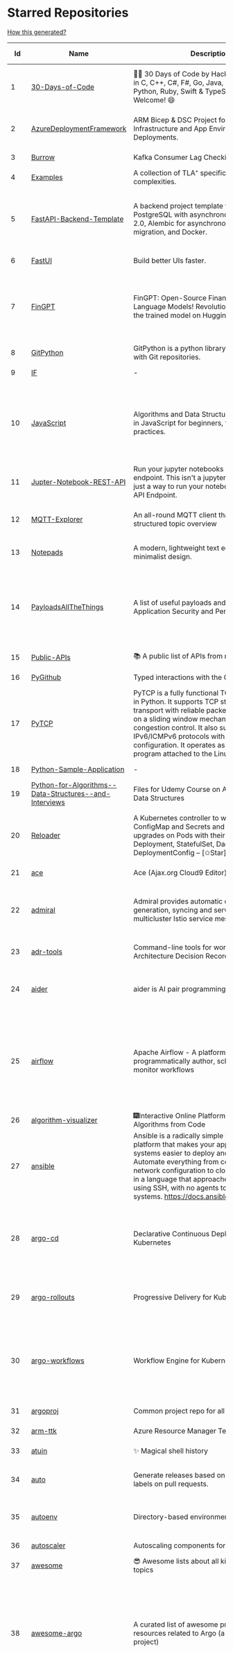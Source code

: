 # Starred Repositories  
[How this generated?](../master/USAGE.md)  
  
| Id 			| Name			| Description | Star Counts | Topics/Tags   | Last Updated 	|  
| ----------- | ----------- 	| ----------- | ----------- | ----------- 	| -----------   |  
|1|[30-Days-of-Code](https://github.com/xeoneux/30-Days-of-Code.git)|👨‍💻 30 Days of Code by HackerRank Solutions in C, C++, C#, F#, Go, Java, JavaScript, Python, Ruby, Swift & TypeScript. PRs Welcome! 😄|990|hackerrank, java, swift, python, csharp, fsharp, cplusplus, solutions, 30, days, of, code, typescript, go, ruby, kotlin, javascript, c|17-8-2022|  
|2|[AzureDeploymentFramework](https://github.com/brwilkinson/AzureDeploymentFramework.git)|ARM Bicep & DSC Project for Azure Infrastructure and App Environment Deployments.|164|bicep, powershell, arm-templates, desiredstateconfiguration, azure|18-5-2024|  
|3|[Burrow](https://github.com/linkedin/Burrow.git)|Kafka Consumer Lag Checking|3798||5-2-2025|  
|4|[Examples](https://github.com/tlaplus/Examples.git)|A collection of TLA⁺ specifications of varying complexities.|1320|tlaplus, pluscal|6-1-2025|  
|5|[FastAPI-Backend-Template](https://github.com/Aeternalis-Ingenium/FastAPI-Backend-Template.git)|A backend project template with FastAPI, PostgreSQL with asynchronous SQLAlchemy 2.0, Alembic for asynchronous database migration, and Docker.|692|asynchronous, docker, docker-compose, fastapi, postgresql, python, sqlalchemy, codecov, githubactions, jwt, pre-commit, alembic, asyncpg, coverage, pytest|26-3-2024|  
|6|[FastUI](https://github.com/pydantic/FastUI.git)|Build better UIs faster.|8650|fastapi, pydantic, python, react|22-8-2024|  
|7|[FinGPT](https://github.com/AI4Finance-Foundation/FinGPT.git)|FinGPT: Open-Source Financial Large Language Models!  Revolutionize 🔥    We release the trained model on HuggingFace.|14824|chatgpt, finance, fintech, large-language-models, machine-learning, nlp, prompt-engineering, pytorch, reinforcement-learning, robo-advisor, sentiment-analysis, technical-analysis, fingpt|26-12-2024|  
|8|[GitPython](https://github.com/gitpython-developers/GitPython.git)|GitPython is a python library used to interact with Git repositories.|4730|git-porcelain, git-plumbing, python-library|27-1-2025|  
|9|[IF](https://github.com/deep-floyd/IF.git)|-|7739||2-6-2023|  
|10|[JavaScript](https://github.com/TheAlgorithms/JavaScript.git)|Algorithms and Data Structures implemented in JavaScript for beginners, following best practices.|32832|algorithm, algorithm-challenges, data-structures, cryptography, cipher, search, sort, sorting-algorithms, mathematics, conversions, hacktoberfest, javascript, algorithms-implemented, algorithms|15-1-2025|  
|11|[Jupter-Notebook-REST-API](https://github.com/Invictify/Jupter-Notebook-REST-API.git)|Run your jupyter notebooks as a REST API endpoint. This isn't a jupyter server but rather just a way to run your notebooks as a REST API Endpoint.|80|docker, dockerfile, fastapi, jupyter, python, rest-api, data-science, data-science-pipelines|31-3-2020|  
|12|[MQTT-Explorer](https://github.com/thomasnordquist/MQTT-Explorer.git)|An all-round MQTT client that provides a structured topic overview|3227|mqtt, mqtt-explorer, homeautomation, mqtt-client, mqtt-smarthome, mqtt-tool|17-6-2024|  
|13|[Notepads](https://github.com/0x7c13/Notepads.git)|A modern, lightweight text editor with a minimalist design.|9024|fluent, notepad, texteditor, uwp, markdown, diff-viewer, windows, app|13-10-2024|  
|14|[PayloadsAllTheThings](https://github.com/swisskyrepo/PayloadsAllTheThings.git)|A list of useful payloads and bypass for Web Application Security and Pentest/CTF|62990|pentest, payload, bypass, web-application, hacking, vulnerability, bounty, methodology, privilege-escalation, penetration-testing, cheatsheet, security, enumeration, bugbounty, redteam, payloads, hacktoberfest|25-1-2025|  
|15|[Public-APIs](https://github.com/n0shake/Public-APIs.git)|📚 A public list of APIs from round the web.|21730||26-7-2024|  
|16|[PyGithub](https://github.com/PyGithub/PyGithub.git)|Typed interactions with the GitHub API v3|7173|pygithub, python, github, github-api|30-1-2025|  
|17|[PyTCP](https://github.com/ccie18643/PyTCP.git)|PyTCP is a fully functional TCP/IP stack written in Python. It supports TCP stream-based transport with reliable packet delivery based on a sliding window mechanism and basic congestion control. It also supports IPv6/ICMPv6 protocols with SLAAC address configuration. It operates as a user space program attached to the Linux TAP interface.|354|network, tcp, python, linux, ip, arp, udp, icmp, ethernet, ipv4, ipv6|8-11-2023|  
|18|[Python-Sample-Application](https://github.com/uber/Python-Sample-Application.git)|-|385||9-3-2015|  
|19|[Python-for-Algorithms--Data-Structures--and-Interviews](https://github.com/jmportilla/Python-for-Algorithms--Data-Structures--and-Interviews.git)|Files for Udemy Course on Algorithms and Data Structures|2551||1-7-2022|  
|20|[Reloader](https://github.com/stakater/Reloader.git)|A Kubernetes controller to watch changes in ConfigMap and Secrets and do rolling upgrades on Pods with their associated Deployment, StatefulSet, DaemonSet and DeploymentConfig – [✩Star] if you're using it!|8008|kubernetes, openshift, configmap, secrets, pods, deployments, daemonset, statefulsets, k8s, watch-changes, deploymentconfigs|5-2-2025|  
|21|[ace](https://github.com/ajaxorg/ace.git)|Ace (Ajax.org Cloud9 Editor)|26843||5-2-2025|  
|22|[admiral](https://github.com/istio-ecosystem/admiral.git)|Admiral provides automatic configuration generation, syncing and service discovery for multicluster Istio service mesh|603|admiral, service-mesh, istio, k8s, multi-cluster, automation, configuration, service-discovery, multicluster, microservices, clusters|5-2-2025|  
|23|[adr-tools](https://github.com/npryce/adr-tools.git)|Command-line tools for working with Architecture Decision Records|4728|architecture-decision-records, documentation, architecture, markdown|30-3-2020|  
|24|[aider](https://github.com/Aider-AI/aider.git)|aider is AI pair programming in your terminal|26463|chatgpt, cli, command-line, gpt-4, openai, gpt-3, gpt-35-turbo, claude-3, gpt-4o, anthropic, gemini, llama, sonnet|5-2-2025|  
|25|[airflow](https://github.com/apache/airflow.git)|Apache Airflow - A platform to programmatically author, schedule, and monitor workflows|38585|airflow, apache, apache-airflow, python, scheduler, workflow, automation, dag, data-engineering, data-integration, data-orchestrator, data-pipelines, data-science, elt, etl, machine-learning, mlops, orchestration, workflow-engine, workflow-orchestration|5-2-2025|  
|26|[algorithm-visualizer](https://github.com/algorithm-visualizer/algorithm-visualizer.git)|:fireworks:Interactive Online Platform that Visualizes Algorithms from Code|47087|algorithm, data-structure, visualization, animation|18-11-2023|  
|27|[ansible](https://github.com/ansible/ansible.git)|Ansible is a radically simple IT automation platform that makes your applications and systems easier to deploy and maintain. Automate everything from code deployment to network configuration to cloud management, in a language that approaches plain English, using SSH, with no agents to install on remote systems. https://docs.ansible.com.|63893|python, ansible, hacktoberfest|5-2-2025|  
|28|[argo-cd](https://github.com/argoproj/argo-cd.git)|Declarative Continuous Deployment for Kubernetes|18592|argo, kubernetes, continuous-deployment, gitops, continuous-delivery, docker, cd, cicd, pipeline, devops, ci-cd, argo-cd, helm, hacktoberfest, jsonnet, kustomize|5-2-2025|  
|29|[argo-rollouts](https://github.com/argoproj/argo-rollouts.git)|Progressive Delivery for Kubernetes|2874|gitops, canary, bluegreen, kubernetes, argoproj, deployments, experiments, argo-rollouts, progressive-delivery, hacktoberfest|4-2-2025|  
|30|[argo-workflows](https://github.com/argoproj/argo-workflows.git)|Workflow Engine for Kubernetes|15316|workflow, kubernetes, argo, dag, knative, airflow, machine-learning, argo-workflows, workflow-engine, hacktoberfest, cloud-native, cncf, k8s, gitops, mlops, batch-processing, data-engineering, pipelines|4-2-2025|  
|31|[argoproj](https://github.com/argoproj/argoproj.git)|Common project repo for all Argo Projects|641||25-11-2024|  
|32|[arm-ttk](https://github.com/Azure/arm-ttk.git)|Azure Resource Manager Template Toolkit|453||27-3-2024|  
|33|[atuin](https://github.com/atuinsh/atuin.git)|✨ Magical shell history|22327|shell, rust, zsh, history, fish, bash|27-1-2025|  
|34|[auto](https://github.com/intuit/auto.git)|Generate releases based on semantic version labels on pull requests.|2303|release, auto-release, github, slack, jira, releases, publishing, hack, hacktoberfest|25-10-2024|  
|35|[autoenv](https://github.com/hyperupcall/autoenv.git)|Directory-based environments.|5767|environment, cd, shell-extension, shell-scripts, bash, zsh, shell, shell-script, terminal|30-9-2024|  
|36|[autoscaler](https://github.com/kubernetes/autoscaler.git)|Autoscaling components for Kubernetes|8214||5-2-2025|  
|37|[awesome](https://github.com/sindresorhus/awesome.git)|😎 Awesome lists about all kinds of interesting topics|345347|awesome, awesome-list, unicorns, lists, resources|12-12-2024|  
|38|[awesome-argo](https://github.com/akuity/awesome-argo.git)|A curated list of awesome projects and resources related to Argo (a CNCF graduated project)|2098|awesome, awesome-list, awesome-lists, argocd, argo-workflows, argo-events, argo-rollouts, machine-learning, workflow-engine, workflow-management, infrastructure-as-code, continuous-delivery, cloud-native, kubernetes, cncf, gitops, workflow-orchestration, devops, mlops, argo|30-1-2025|  
|39|[awesome-cheatsheets](https://github.com/LeCoupa/awesome-cheatsheets.git)|👩‍💻👨‍💻 Awesome cheatsheets for popular programming languages, frameworks and development tools. They include everything you should know in one single file.|41457|cheatsheets, javascript, bash, nodejs, cheatsheet, database, language, frontend, backend, feathersjs, redis, vuejs, vim, django, programming-language, xcode, php, docker, kubernetes, sailsjs|24-8-2024|  
|40|[awesome-courses](https://github.com/prakhar1989/awesome-courses.git)|:books: List of awesome university courses for learning Computer Science!|58818|computer-science, courses, awesome-list, awesome|12-11-2022|  
|41|[awesome-deep-learning](https://github.com/ChristosChristofidis/awesome-deep-learning.git)|A curated list of awesome Deep Learning tutorials, projects and communities.|24735|deep-learning, neural-network, machine-learning, awesome, awesome-list, recurrent-networks, deep-networks, deep-learning-tutorial, face-images|14-11-2022|  
|42|[awesome-fastapi](https://github.com/mjhea0/awesome-fastapi.git)|A curated list of awesome things related to FastAPI|9079|fastapi, awesome, awesome-list, starlette|31-1-2025|  
|43|[awesome-flask](https://github.com/humiaozuzu/awesome-flask.git)|A curated list of awesome Flask resources and plugins|12363|flask, flask-resources, awesome|17-9-2019|  
|44|[awesome-gcp-certifications](https://github.com/sathishvj/awesome-gcp-certifications.git)|Google Cloud Platform Certification resources.|4094|google-cloud-platform, certification, gcp, cloud|28-4-2024|  
|45|[awesome-github-profile-readme](https://github.com/abhisheknaiidu/awesome-github-profile-readme.git)|😎 A curated list of awesome GitHub Profile which updates in real time |25500|awesome-list, awesome, github, github-readme, github-profile-readme, portfolio, profile-readme|9-10-2022|  
|46|[awesome-interview-questions](https://github.com/DopplerHQ/awesome-interview-questions.git)|:octocat: A curated awesome list of lists of interview questions. Feel free to contribute! :mortar_board: |72984|awesome-list, awesomeness, interview-questions, interviewing, interview-practice, ruby, javascript, awesome, list, python-interview-questions, rails-interview, javascript-interview-questions, angularjs-interview-questions, android-interview-questions|29-7-2024|  
|47|[awesome-k6](https://github.com/grafana/awesome-k6.git)|A curated list of awesome tools, content and projects using k6|612|load-testing, performance-monitoring, performance-testing, test-automation, testing, testing-tools, awesome, awesome-list|25-10-2024|  
|48|[awesome-kubectl-plugins](https://github.com/ishantanu/awesome-kubectl-plugins.git)|Curated list of kubectl plugins|934|kubectl-plugins, awesome-list, kubectl, kubernetes|16-1-2025|  
|49|[awesome-kubernetes](https://github.com/ramitsurana/awesome-kubernetes.git)|A curated list for awesome kubernetes sources :ship::tada:|15208|kubernetes, minikube, meetup, resource, kubernetes-sources, google-cloud, kubernetes-cluster, deploy-kubernetes, aws, enterprise-kubernetes-products, monitoring-kubernetes, azure, schedule, google-kubernetes, docker, cloud-providers, books, machine-learning|20-1-2025|  
|50|[awesome-kubernetes](https://github.com/nubenetes/awesome-kubernetes.git)|A curated list of awesome references collected since 2018.|627|kubernetes, cloud, awesome-list, aws, azure, gcp, devops, devops-tools, docker, containers|7-10-2024|  
|51|[awesome-machine-learning](https://github.com/josephmisiti/awesome-machine-learning.git)|A curated list of awesome Machine Learning frameworks, libraries and software.|66836||16-12-2024|  
|52|[awesome-macos-command-line](https://github.com/herrbischoff/awesome-macos-command-line.git)|Use your macOS terminal shell to do awesome things.|29188|macos, macosx, shell, terminal, awesome-list, awesome, list|2-9-2021|  
|53|[awesome-microservices](https://github.com/mfornos/awesome-microservices.git)|A curated list of Microservice Architecture related principles and technologies.|13486|awesome, microservices, microservices-architecture, cloud-native, cloud-computing|20-1-2025|  
|54|[awesome-ml-courses](https://github.com/luspr/awesome-ml-courses.git)|Awesome free machine learning and AI courses with video lectures.|2832|machine-learning, deep-learning, reinforcement-learning, ai-courses, artificial-intelligence|12-12-2024|  
|55|[awesome-readme](https://github.com/matiassingers/awesome-readme.git)|A curated list of awesome READMEs|18589|awesome-list, awesome, list, readme|19-1-2025|  
|56|[awesome-sanic](https://github.com/mekicha/awesome-sanic.git)|A curated list of awesome Sanic resources and extensions|754||9-5-2023|  
|57|[awesome-scalability](https://github.com/binhnguyennus/awesome-scalability.git)|The Patterns of Scalable, Reliable, and Performant Large-Scale Systems|60297|system-design, backend, scalability, interview, architecture, devops, design-patterns, interview-questions, awesome-list, big-data, awesome, resources, lists, web-development, programming, system, interview-practice, computer-science, distributed-systems, machine-learning|30-1-2025|  
|58|[awesome-selfhosted](https://github.com/awesome-selfhosted/awesome-selfhosted.git)|A list of Free Software network services and web applications which can be hosted on your own servers|215108|selfhosted, awesome, awesome-list, privacy, hosting, cloud, self-hosted, free-software|2-2-2025|  
|59|[awesome-shell](https://github.com/alebcay/awesome-shell.git)|A curated list of awesome command-line frameworks, toolkits, guides and gizmos. Inspired by awesome-php.|33665|awesome-list, awesome, list, zsh, fish, bash, cli, shell|20-2-2024|  
|60|[awesome-sre](https://github.com/dastergon/awesome-sre.git)|A curated list of Site Reliability and Production Engineering resources.|12167|site-reliability-engineering, production, availability, monitoring, post-mortem, reliability-engineering, capacity-planning, service-level-agreement, scalability, reliability, alerting, on-call, site-reliability, postmortem, incident-response, sre, awesome, awesome-list, devops, list|8-10-2022|  
|61|[awesome-vscode](https://github.com/viatsko/awesome-vscode.git)|🎨 A curated list of delightful VS Code packages and resources.|25902|visual-studio, vscode, vscode-theme, vscode-extension, awesome, awesome-list, list, visualstudio, visual-studio-code, visual-studio-code-extension, visual-studio-code-theme|3-8-2023|  
|62|[awless](https://github.com/wallix/awless.git)|A Mighty CLI for AWS|4982|aws, cli, cloud, aws-cli, cloud-management, awless, golang, devops, devops-tools|10-12-2018|  
|63|[aws-cdk-examples](https://github.com/aws-samples/aws-cdk-examples.git)|Example projects using the AWS CDK|5244|cdk, cdk-examples|27-1-2025|  
|64|[aws-eks-best-practices](https://github.com/aws/aws-eks-best-practices.git)|A best practices guide for day 2 operations, including operational excellence, security, reliability, performance efficiency, and cost optimization.|2077||15-1-2025|  
|65|[aws-sam-cli](https://github.com/aws/aws-sam-cli.git)|CLI tool to build, test, debug, and deploy Serverless applications using AWS SAM|6553|serverless, aws, lambda, serverlessapplicationmodel, sam, docker, api-gateway, python|5-2-2025|  
|66|[azkaban](https://github.com/azkaban/azkaban.git)|Azkaban workflow manager.|4485|workflow-engine, azkaban, scheduling, hacktoberfest|29-8-2023|  
|67|[azure-functions-host](https://github.com/Azure/azure-functions-host.git)|The host/runtime that powers Azure Functions|1959|azure-functions, azure-webjobs-sdk, serverless, azure|5-2-2025|  
|68|[azure-monitor-opencensus-python](https://github.com/Azure-Samples/azure-monitor-opencensus-python.git)|Sample repository demonstrating Azure Monitor exporters for Opencensus Python|23||1-6-2023|  
|69|[azure-powershell](https://github.com/Azure/azure-powershell.git)|Microsoft Azure PowerShell|4338|azure, powershell, microsoft-azure-powershell, arm, microsoft|5-2-2025|  
|70|[azure-quickstart-templates](https://github.com/Azure/azure-quickstart-templates.git)|Azure Quickstart Templates|14176|azure, templates, arm, bicep, bicep-templates, arm-templates|4-2-2025|  
|71|[azure-rest-api-specs](https://github.com/Azure/azure-rest-api-specs.git)|The source for REST API specifications for Microsoft Azure.|2752|azure, swagger, openapi, rest, cloud|5-2-2025|  
|72|[backstage](https://github.com/backstage/backstage.git)|Backstage is an open framework for building developer portals|29221|infrastructure, dx, developer-experience, developer-portal, microservices, cncf, backstage, self-service-portal|4-2-2025|  
|73|[bashhub-client](https://github.com/rcaloras/bashhub-client.git)|:cloud: Bash history in the cloud. Indexed and searchable. |1274|bash, history, cloud, shell, shell-extension, zsh, terminal|3-11-2023|  
|74|[bat](https://github.com/sharkdp/bat.git)|A cat(1) clone with wings.|50967|command-line, tool, syntax-highlighting, git, terminal, cli, rust, hacktoberfest|4-2-2025|  
|75|[bcc](https://github.com/iovisor/bcc.git)|BCC - Tools for BPF-based Linux IO analysis, networking, monitoring, and more|20913||1-2-2025|  
|76|[benten](https://github.com/intuit/benten.git)|Chatbot Development Framework (with Slack integration for Jira and Jenkins)|135||31-3-2021|  
|77|[bhai-lang](https://github.com/DulLabs/bhai-lang.git)|A toy programming language written in Typescript|4027|programming-language, typescript, parser, interpreter, javascript|17-4-2022|  
|78|[bicep](https://github.com/Azure/bicep.git)|Bicep is a declarative language for describing and deploying Azure resources|3295|arm-templates, arm-json, bicep|5-2-2025|  
|79|[bokeh](https://github.com/bokeh/bokeh.git)|Interactive Data Visualization in the browser, from  Python|19568|bokeh, python, interactive-plots, javascript, visualization, plotting, plots, data-visualisation, notebooks, jupyter, visualisation, numfocus|4-2-2025|  
|80|[boto3](https://github.com/boto/boto3.git)|AWS SDK for Python|9177|python, aws, cloud, cloud-management, aws-sdk|4-2-2025|  
|81|[boulder](https://github.com/letsencrypt/boulder.git)|An ACME-based certificate authority, written in Go. |5291|boulder, go, acme, certificate-authority, tls, lets-encrypt, ca, pki, rfc8555|4-2-2025|  
|82|[boundary](https://github.com/hashicorp/boundary.git)|Boundary enables identity-based access management for dynamic infrastructure. |3891|hashicorp, security, zero-trust, hacktoberfest|4-2-2025|  
|83|[brackets](https://github.com/adobe/brackets.git)|An open source code editor for the web, written in JavaScript, HTML and CSS.|33222||18-3-2021|  
|84|[brooklin](https://github.com/linkedin/brooklin.git)|An extensible distributed system for reliable nearline data streaming at scale|934|distributed-systems, data-streaming, scalability, kafka-mirror-maker, kafka, change-data-capture, java, linkedin|21-5-2024|  
|85|[brotli](https://github.com/google/brotli.git)|Brotli compression format|13769||31-1-2025|  
|86|[browser-use](https://github.com/browser-use/browser-use.git)|Make websites accessible for AI agents|24271|llm, ai-agents, ai-tools, browser-automation, python|5-2-2025|  
|87|[build-your-own-x](https://github.com/codecrafters-io/build-your-own-x.git)|Master programming by recreating your favorite technologies from scratch.|329891|programming, tutorials, tutorial-code, tutorial-exercises, free, awesome-list|3-9-2024|  
|88|[caddy](https://github.com/caddyserver/caddy.git)|Fast and extensible multi-platform HTTP/1-2-3 web server with automatic HTTPS|61167|go, web-server, caddyfile, http, http-server, reverse-proxy, https, tls, automatic-https, privacy, security, acme, caddy, golang, http3|4-2-2025|  
|89|[calico](https://github.com/projectcalico/calico.git)|Cloud native networking and network security|6178|cni, cni-plugin, ebpf, k8s, kubernetes, kubernetes-networking, kubernetes-windows, network-policy, networking, security, windows, xdp, identity-aware-policy, openstack, host-protection, cats|4-2-2025|  
|90|[cdnjs](https://github.com/cdnjs/cdnjs.git)|🤖 CDN assets - The #1 free and open source CDN built to make life easier for developers.|10410|cdn, javascript, css, library, web, front-end, foss, opensource, js, font, framework, webdev, fast, speed, http2, spdy, cdnjs|7-11-2024|  
|91|[cello](https://github.com/cello-proj/cello.git)|Run infrastructure as code (IaC) software tools including CDK, Terraform and Cloud Formation via GitOps.|285||24-1-2025|  
|92|[cert-manager](https://github.com/cert-manager/cert-manager.git)|Automatically provision and manage TLS certificates in Kubernetes|12424|kubernetes, letsencrypt, tls, certificate, crd, hacktoberfest|5-2-2025|  
|93|[chalice](https://github.com/aws/chalice.git)|Python Serverless Microframework for AWS|10752|python, aws, aws-lambda, cloud, serverless, serverless-framework, aws-apigateway, lambda, python3, python27|31-1-2025|  
|94|[chaos-mesh](https://github.com/chaos-mesh/chaos-mesh.git)|A Chaos Engineering Platform for Kubernetes.|6863|chaos, chaos-engineering, chaos-testing, kubernetes, operator, golang, site-reliability-engineering, fault-injection, cncf, cloud-native, chaos-mesh, chaos-experiments, hacktoberfest, microservices|4-2-2025|  
|95|[chaosmonkey](https://github.com/Netflix/chaosmonkey.git)|Chaos Monkey is a resiliency tool that helps applications tolerate random instance failures.|15467||3-10-2024|  
|96|[chartmuseum](https://github.com/helm/chartmuseum.git)|helm chart repository server|3640|helm, charts, kubernetes, chartmuseum|31-5-2024|  
|97|[charts](https://github.com/helm/charts.git)|⚠️(OBSOLETE) Curated applications for Kubernetes|15478|kubernetes, charts, helm|21-12-2021|  
|98|[checkov](https://github.com/bridgecrewio/checkov.git)|Prevent cloud misconfigurations and find vulnerabilities during build-time in infrastructure as code, container images and open source packages with Checkov by Bridgecrew.|7343|terraform, static-analysis, aws, gcp, azure, aws-security, cloudformation, scans, compliance, kubernetes, infrastructure-as-code, devops, hacktoberfest|5-2-2025|  
|99|[clair](https://github.com/quay/clair.git)|Vulnerability Static Analysis for Containers|10477|containers, static-analysis, go, kubernetes, docker, oci, oci-image, vulnerabilities, clair|3-2-2025|  
|100|[cli-spinners](https://github.com/sindresorhus/cli-spinners.git)|Spinners for use in the terminal|2465||7-9-2024|  
|101|[cli53](https://github.com/barnybug/cli53.git)|Command line tool for Amazon Route 53|2054||24-2-2023|  
|102|[click](https://github.com/pallets/click.git)|Python composable command line interface toolkit|16024|python, cli, click, pallets|26-1-2025|  
|103|[cloud-custodian](https://github.com/cloud-custodian/cloud-custodian.git)|Rules engine for cloud security, cost optimization, and governance, DSL in yaml for policies to query, filter, and take actions on resources|5543|aws, compliance, cloud, rules-engine, cloud-computing, management, serverless, lambda, gcp, azure|5-2-2025|  
|104|[cluster-api](https://github.com/kubernetes-sigs/cluster-api.git)|Home for Cluster API, a subproject of sig-cluster-lifecycle|3645|k8s-sig-cluster-lifecycle|5-2-2025|  
|105|[codebytere.github.io](https://github.com/codebytere/codebytere.github.io.git)|personal website|528||22-1-2025|  
|106|[coding-interview-university](https://github.com/jwasham/coding-interview-university.git)|A complete computer science study plan to become a software engineer.|311473|computer-science, interview, programming-interviews, study-plan, data-structures, algorithms, software-engineering, algorithm, coding-interviews, interview-prep, coding-interview, interview-preparation|5-12-2024|  
|107|[conductor](https://github.com/Netflix/conductor.git)|Conductor is a microservices orchestration engine.|12806|orchestration-engine, java, spring-boot, distributed-systems, workflow-management, microservice-orchestration, workflow-engine, reactjs, javascript, workflow-automation, grpc, workflows, orchestrator|13-12-2023|  
|108|[confd](https://github.com/kelseyhightower/confd.git)|Manage local application configuration files using templates and data from etcd or consul|8376||9-12-2023|  
|109|[config](https://github.com/nikitavoloboev/config.git)|Apps/CLIs/configs I use on macOS/iOS. Fish, Karabiner, Cursor..|20715|macos, mac-setup, awesome, dotfiles, fish, karabiner|4-2-2025|  
|110|[copacetic](https://github.com/project-copacetic/copacetic.git)|🧵 CLI tool for directly patching container images!|1120|compliance, devsecops, docker, security, trivy, vulnerability, containers, container-image, container-security, patching, cncf, hacktoberfest, vulnerabilities, vulnerability-management, security-tools|3-2-2025|  
|111|[core](https://github.com/home-assistant/core.git)|:house_with_garden: Open source home automation that puts local control and privacy first.|76272|python, home-automation, iot, internet-of-things, mqtt, raspberry-pi, asyncio, hacktoberfest|5-2-2025|  
|112|[coredns](https://github.com/coredns/coredns.git)|CoreDNS is a DNS server that chains plugins|12648|dns-server, go, cncf, coredns, plugin, service-discovery|21-1-2025|  
|113|[coreutils](https://github.com/uutils/coreutils.git)|Cross-platform Rust rewrite of the GNU coreutils|18247|rust, coreutils, gnu-coreutils, busybox, cross-platform, command-line-tool|4-2-2025|  
|114|[cruise-control](https://github.com/linkedin/cruise-control.git)|Cruise-control is the first of its kind to fully automate the dynamic workload rebalance and self-healing of a Kafka cluster. It provides great value to Kafka users by simplifying the operation of Kafka clusters.|2791|kafka, cluster-management, self-healing|13-1-2025|  
|115|[curl](https://github.com/curl/curl.git)|A command line tool and library for transferring data with URL syntax, supporting DICT, FILE, FTP, FTPS, GOPHER, GOPHERS, HTTP, HTTPS, IMAP, IMAPS, LDAP, LDAPS, MQTT, POP3, POP3S, RTMP, RTMPS, RTSP, SCP, SFTP, SMB, SMBS, SMTP, SMTPS, TELNET, TFTP, WS and WSS. libcurl offers a myriad of powerful features|36663|http, https, ftp, user-agent, client, library, curl, libcurl, c, transfer-data, ldap, mqtt, sftp, scp, imaps, gopher, pop3, transferring-data, hacktoberfest, websocket|5-2-2025|  
|116|[dashboard](https://github.com/kubernetes/dashboard.git)|General-purpose web UI for Kubernetes clusters|14646||4-2-2025|  
|117|[datamodel-code-generator](https://github.com/koxudaxi/datamodel-code-generator.git)|Pydantic model and dataclasses.dataclass generator for easy conversion of JSON, OpenAPI, JSON Schema, and YAML data sources.|2925|openapi, code-generator, python, pydantic, generator, fastapi, json-schema, datamodel, swagger, yaml, csv, openapi-codegen, swagger-codegen, dataclass|5-2-2025|  
|118|[datree](https://github.com/datreeio/datree.git)|Prevent Kubernetes misconfigurations from reaching production (again 😤 )! From code to cloud, Datree provides an E2E policy enforcement solution to run automatic checks for rule violations. See our docs: https://hub.datree.io|6380|kubernetes, policy, guardrail, best-practices, cli, static-code-analysis, datree, admission-webhook, devops, policy-management, security|1-8-2023|  
|119|[deepdiff](https://github.com/seperman/deepdiff.git)|DeepDiff: Deep Difference and search of any Python object/data. DeepHash: Hash of any object based on its contents. Delta: Use deltas to reconstruct objects by adding deltas together.|2085|python, tree, deep-search, repetition, difference, comparison, report-repetition, nested, recursive, diff, delta, distance, distance-calculation, deepdiff, deephash, hash, hashing, reconstruction|4-2-2025|  
|120|[design-patterns-for-humans](https://github.com/kamranahmedse/design-patterns-for-humans.git)|An ultra-simplified explanation to design patterns|45890|design-patterns, architecture, software-engineering, engineering, principles, computer-science|2-12-2024|  
|121|[developer-roadmap](https://github.com/kamranahmedse/developer-roadmap.git)|Interactive roadmaps, guides and other educational content to help developers grow in their careers.|307676|computer-science, roadmap, developer-roadmap, frontend-roadmap, devops-roadmap, backend-roadmap, react-roadmap, angular-roadmap, python-roadmap, go-roadmap, java-roadmap, dba-roadmap, vue-roadmap, blockchain-roadmap, javascript-roadmap, nodejs-roadmap, qa-roadmap, software-architect-roadmap|4-2-2025|  
|122|[devops-exercises](https://github.com/bregman-arie/devops-exercises.git)|Linux, Jenkins, AWS, SRE, Prometheus, Docker, Python, Ansible, Git, Kubernetes, Terraform, OpenStack, SQL, NoSQL, Azure, GCP, DNS, Elastic, Network, Virtualization. DevOps Interview Questions|67613|devops, aws, linux, ansible, python, docker, prometheus, containers, git, kubernetes, interview, interview-questions, terraform, azure, openstack, sql, coding, sre, production-engineer|25-1-2025|  
|123|[diagrams](https://github.com/mingrammer/diagrams.git)|:art: Diagram as Code for prototyping cloud system architectures|40219|diagram, diagram-as-code, architecture, graphviz|4-2-2025|  
|124|[discourse](https://github.com/discourse/discourse.git)|A platform for community discussion. Free, open, simple.|43083|discourse, javascript, rails, ruby, ember, forum, postgresql|5-2-2025|  
|125|[dive](https://github.com/wagoodman/dive.git)|A tool for exploring each layer in a docker image|49290|docker, docker-image, inspector, explorer, cli, tui|2-2-2024|  
|126|[django-health-check](https://github.com/revsys/django-health-check.git)|a pluggable app that runs a full check on the deployment, using a number of plugins to check e.g. database, queue server, celery processes, etc.|1264|django, monitoring|22-6-2024|  
|127|[dns](https://github.com/miekg/dns.git)|DNS library in Go|8179|dnssec, go, dns-library, dns|24-1-2025|  
|128|[dnscontrol](https://github.com/StackExchange/dnscontrol.git)|Infrastructure as code for DNS!|3277|go, dns, infrastructure-as-code, dnscontrol, workflow|5-2-2025|  
|129|[dnslib](https://github.com/paulc/dnslib.git)|A Python library to encode/decode DNS wire-format packets |310|python, python3, dns|8-7-2024|  
|130|[dnsperf](https://github.com/cobblau/dnsperf.git)|A DNS performance tool.|220||14-10-2017|  
|131|[docker-development-youtube-series](https://github.com/marcel-dempers/docker-development-youtube-series.git)|-|5407||18-1-2025|  
|132|[docker_practice](https://github.com/yeasy/docker_practice.git)|Learn and understand Docker&Container technologies, with real DevOps practice!|25117|docker, book, cloud-computing, container, kubernetes, swarm, mesos, spark, devops, linux|26-12-2024|  
|133|[dockerfiles](https://github.com/jessfraz/dockerfiles.git)|Various Dockerfiles I use on the desktop and on servers.|13764|dockerfiles, bash, docker, dockerfile, linux, shell, containers|27-3-2021|  
|134|[doitlive](https://github.com/sloria/doitlive.git)|Because sometimes you need to do it live|3469|command-line, presentations, python, live-coding, cli, click, bash, zsh, ipython, script, hacktoberfest|4-2-2025|  
|135|[draft-classic](https://github.com/Azure/draft-classic.git)|A tool for developers to create cloud-native applications on Kubernetes.|3919|kubernetes, helm, developer-tools, containers|26-2-2020|  
|136|[driftctl](https://github.com/snyk/driftctl.git)|Detect, track and alert on infrastructure drift|2508|infrastructure-drift, iac, terraform, aws, drift, infrastructure-as-code, hacktoberfest|10-1-2025|  
|137|[duf](https://github.com/muesli/duf.git)|Disk Usage/Free Utility - a better 'df' alternative|13105|hacktoberfest, disk-space, disk-usage, df, linux, macos, freebsd, openbsd, windows, user-friendly, cli, terminal, filesystem, tui|20-9-2023|  
|138|[eBPF-Package-Repository](https://github.com/l3af-project/eBPF-Package-Repository.git)|eBPF Programs|60|ebpf-programs, linux|27-11-2024|  
|139|[ecs-refarch-service-discovery](https://github.com/awslabs/ecs-refarch-service-discovery.git)|An EC2 Container Service Reference Architecture for providing Service Discovery to containers using CloudWatch Events, Lambda and Route 53 private hosted zones. |445||25-7-2016|  
|140|[eks-anywhere](https://github.com/aws/eks-anywhere.git)|Run Amazon EKS on your own infrastructure 🚀|1992|kubernetes, aws, k8s, kubernetes-cluster, kubernetes-deployment, eks, vmware, docker, baremetal, baremetal-provisioning, tinkerbell|5-2-2025|  
|141|[eks-node-viewer](https://github.com/awslabs/eks-node-viewer.git)|EKS Node Viewer|1309||21-1-2025|  
|142|[elasticsearch](https://github.com/elastic/elasticsearch.git)|Free and Open Source, Distributed, RESTful Search Engine|71492|elasticsearch, java, search-engine|5-2-2025|  
|143|[emissary](https://github.com/emissary-ingress/emissary.git)|open source Kubernetes-native API gateway for microservices built on the Envoy Proxy|4394|ambassador, kubernetes, gateway-api, microservice, cloud-native, api-gateway, docker, api-management, kubernetes-ingress, envoy-proxy, envoy, kubernetes-annotations|9-12-2024|  
|144|[eng-practices](https://github.com/google/eng-practices.git)|Google's Engineering Practices documentation|20090||19-9-2024|  
|145|[engineering-blogs](https://github.com/kilimchoi/engineering-blogs.git)|A curated list of engineering blogs|32400|engineering-blogs, tech, programming-blogs, software-development, lists|5-6-2024|  
|146|[envoy](https://github.com/envoyproxy/envoy.git)|Cloud-native high-performance edge/middle/service proxy|25415|cats, rocket-ships, cars, more-cats, cats-over-dogs, nanoservices, corgis, cncf|5-2-2025|  
|147|[espanso](https://github.com/espanso/espanso.git)|Cross-platform Text Expander written in Rust|10444|espanso, text-expander, rust, macos, linux, windows, productivity, productivity-tools|24-1-2025|  
|148|[etcd](https://github.com/etcd-io/etcd.git)|Distributed reliable key-value store for the most critical data of a distributed system|48313|etcd, raft, distributed-systems, kubernetes, go, database, key-value, consensus, distributed-database, cncf|5-2-2025|  
|149|[every-programmer-should-know](https://github.com/mtdvio/every-programmer-should-know.git)|A collection of (mostly) technical things every software developer should know about|85986|cc-by, computer-science, educational, novice, collection|10-5-2024|  
|150|[examples](https://github.com/kubernetes/examples.git)|Kubernetes application example tutorials|6289||5-11-2024|  
|151|[excalidraw](https://github.com/excalidraw/excalidraw.git)|Virtual whiteboard for sketching hand-drawn like diagrams|91559|productivity, collaboration, diagrams, drawing, whiteboard, canvas, hacktoberfest|4-2-2025|  
|152|[external-dns](https://github.com/kubernetes-sigs/external-dns.git)|Configure external DNS servers (AWS Route53, Google CloudDNS and others) for Kubernetes Ingresses and Services|7890|dns, kubernetes, route53, aws, clouddns, gcp, ingress, k8s-sig-network, dns-record, dns-providers, external-dns, dns-controller, dns-servers|5-2-2025|  
|153|[face_recognition](https://github.com/ageitgey/face_recognition.git)|The world's simplest facial recognition api for Python and the command line|54052|machine-learning, face-detection, face-recognition, python|10-6-2022|  
|154|[faker](https://github.com/joke2k/faker.git)|Faker is a Python package that generates fake data for you.|17994|python, fake, testing, dataset, fake-data, test-data, test-data-generator, faker, faker-generator|30-1-2025|  
|155|[falcon](https://github.com/falconry/falcon.git)|The no-magic web API and microservices framework for Python developers, with an emphasis on reliability and performance at scale.|9588|python, rest, microservices, web, api, http, wsgi, asgi, api-rest|21-1-2025|  
|156|[fastapi](https://github.com/fastapi/fastapi.git)|FastAPI framework, high performance, easy to learn, fast to code, ready for production|80511|python, json, swagger-ui, redoc, starlette, openapi, api, openapi3, framework, async, asyncio, uvicorn, python3, python-types, pydantic, json-schema, fastapi, swagger, rest, web|3-2-2025|  
|157|[fastapi-cache](https://github.com/long2ice/fastapi-cache.git)|fastapi-cache is a tool to cache fastapi response and function result, with backends support redis and memcached.|1453|cache, fastapi, redis, memcached|19-9-2024|  
|158|[fastapi-code-generator](https://github.com/koxudaxi/fastapi-code-generator.git)|This code generator creates FastAPI app from an openapi file.|1120|fastapi, openapi, generator, python, pydantic|14-12-2024|  
|159|[fastapi-mvc](https://github.com/fastapi-mvc/fastapi-mvc.git)|Developer productivity tool for making high-quality FastAPI production-ready APIs.|657|python, fastapi, fastapi-template, fastapi-boilerplate, mvc, kubernetes, redis-cluster, redis-operator, redis, helm, project-generator, nix|2-2-2024|  
|160|[fastapi-utils](https://github.com/fastapiutils/fastapi-utils.git)|Reusable utilities for FastAPI|2006|fastapi|15-11-2024|  
|161|[fastapi-versioning](https://github.com/DeanWay/fastapi-versioning.git)|api versioning for fastapi web applications|678||24-8-2021|  
|162|[fastapi_client](https://github.com/dmontagu/fastapi_client.git)|FastAPI client generator|338||11-2-2021|  
|163|[fastapi_profiler](https://github.com/sunhailin-Leo/fastapi_profiler.git)|A FastAPI Middleware of https://github.com/joerick/pyinstrument to check your service performance.|248||17-5-2024|  
|164|[fauxpilot](https://github.com/fauxpilot/fauxpilot.git)|FauxPilot - an open-source alternative to GitHub Copilot server|14661||29-5-2023|  
|165|[fd](https://github.com/sharkdp/fd.git)|A simple, fast and user-friendly alternative to 'find'|35429|command-line, tool, filesystem, search, regex, rust, cli, terminal, hacktoberfest|2-2-2025|  
|166|[flamethrower](https://github.com/DNS-OARC/flamethrower.git)|a DNS performance and functional testing utility supporting UDP, TCP, DoT and DoH|320|dns, performance, functional-testing|3-10-2023|  
|167|[flasgger](https://github.com/flasgger/flasgger.git)|Easy OpenAPI specs and Swagger UI for your Flask API|3650|api, flask, openapi, openapi-specification, marshmallow, swagger, swagger-ui, api-documentation, api-framework, flask-restful, restful, rest-api, flask-extension, flask-extensions|23-4-2024|  
|168|[flask](https://github.com/pallets/flask.git)|The Python micro framework for building web applications.|68712|python, flask, wsgi, web-framework, werkzeug, jinja, pallets|5-1-2025|  
|169|[flask-app-on-azure-functions](https://github.com/Azure-Samples/flask-app-on-azure-functions.git)|A sample to run a Flask app on Azure Functions|27||7-8-2024|  
|170|[flask-caching](https://github.com/pallets-eco/flask-caching.git)|A caching extension for Flask|901|flask, python, extension, cache|26-5-2024|  
|171|[flask-celery-example](https://github.com/miguelgrinberg/flask-celery-example.git)|This repository contains the example code for my blog article Using Celery with Flask.|1200||12-9-2021|  
|172|[flux](https://github.com/fluxcd/flux.git)|Successor: https://github.com/fluxcd/flux2|6895|kubernetes, gitops, legacy|1-11-2022|  
|173|[forcediphttpsadapter](https://github.com/Roadmaster/forcediphttpsadapter.git)|A requests TransportAdapter allowing to force a specific IP for HTTPS connections.|63||11-8-2023|  
|174|[fortio](https://github.com/fortio/fortio.git)|Fortio load testing library, command line tool, advanced echo server and web UI in go (golang). Allows to specify a set query-per-second load and record latency histograms and other useful stats.|3415|golang, golang-library, golang-application, performance, performance-testing, performance-visualization, http, grpc, proxy, go|23-11-2024|  
|175|[fortio-operator](https://github.com/verfio/fortio-operator.git)|Load Testing Operator within the Kubernetes cluster and outside of it.|38||18-3-2019|  
|176|[free-for-dev](https://github.com/ripienaar/free-for-dev.git)|A list of SaaS, PaaS and IaaS offerings that have free tiers of interest to devops and infradev|92098|free-for-developers, awesome-list|27-1-2025|  
|177|[full-stack-fastapi-template](https://github.com/fastapi/full-stack-fastapi-template.git)|Full stack, modern web application template. Using FastAPI, React, SQLModel, PostgreSQL, Docker, GitHub Actions, automatic HTTPS and more.|29490|python, json, json-schema, docker, postgresql, frontend, backend, fastapi, traefik, letsencrypt, swagger, jwt, openapi, chakra-ui, react, tanstack-query, tanstack-router, typescript, sqlmodel|6-1-2025|  
|178|[fuzzywuzzy](https://github.com/seatgeek/fuzzywuzzy.git)|Fuzzy String Matching in Python|9239||9-9-2021|  
|179|[gcsfuse](https://github.com/GoogleCloudPlatform/gcsfuse.git)|A user-space file system for interacting with Google Cloud Storage|2083||4-2-2025|  
|180|[generative-ai-for-beginners](https://github.com/microsoft/generative-ai-for-beginners.git)|21 Lessons, Get Started Building with Generative AI  🔗 https://microsoft.github.io/generative-ai-for-beginners/|70066|ai, chatgpt, dall-e, generativeai, gpt, azure, generative-ai, llms, openai, prompt-engineering, language-model, semantic-search, transformers, microsoft-for-beginners|4-2-2025|  
|181|[ghostfolio](https://github.com/ghostfolio/ghostfolio.git)|Open Source Wealth Management Software. Angular + NestJS + Prisma + Nx + TypeScript 🤍|5279|wealth-management, web, software, angular, typescript, prisma, portfolio, etf, stock, nestjs, tracker, oss, finance, fintech, investing, trading, personal-finance, hacktoberfest, ghostfolio|5-2-2025|  
|182|[git-standup](https://github.com/kamranahmedse/git-standup.git)|Recall what you did on the last working day. Psst! or be nosy and find what someone else in your team did ;-)|7669|standup, git-standup, agile, meeting, git, git-addons, git-|15-3-2024|  
|183|[github-cheat-sheet](https://github.com/tiimgreen/github-cheat-sheet.git)|A list of cool features of Git and GitHub.|49405|awesome, awesome-list, list, github, git|15-10-2023|  
|184|[gitops-engine](https://github.com/argoproj/gitops-engine.git)|Democratizing GitOps|1729|gitops, kubernetes, continuous-deployment|29-1-2025|  
|185|[glb-director](https://github.com/github/glb-director.git)|GitHub Load Balancer Director and supporting tooling.|2387||23-1-2025|  
|186|[go-fuzz](https://github.com/dvyukov/go-fuzz.git)|Randomized testing for Go|4807|fuzzing, testing, go|24-9-2024|  
|187|[go-leetcode](https://github.com/austingebauer/go-leetcode.git)|A collection of 100+ popular LeetCode problems solved in Go.|1789|leetcode, ctci|8-1-2025|  
|188|[go-restful](https://github.com/emicklei/go-restful.git)|package for building REST-style Web Services using Go|5058|rest, go, customizable, routing, openapi|21-1-2025|  
|189|[go-spew](https://github.com/davecgh/go-spew.git)|Implements a deep pretty printer for Go data structures to aid in debugging|6151||30-8-2018|  
|190|[gobgp](https://github.com/osrg/gobgp.git)|BGP implemented in the Go Programming Language|3700||1-2-2025|  
|191|[gods](https://github.com/emirpasic/gods.git)|GoDS (Go Data Structures) - Sets, Lists, Stacks, Maps, Trees, Queues, and much more|16611|go, golang, data-structure, map, tree, set, list, stack, iterator, enumerable, sort, avl-tree, red-black-tree, b-tree, binary-heap, queue|22-7-2024|  
|192|[google-api-python-client](https://github.com/googleapis/google-api-python-client.git)|🐍 The official Python client library for Google's discovery based APIs.|7960||4-2-2025|  
|193|[google-cloud-python](https://github.com/googleapis/google-cloud-python.git)|Google Cloud Client Library for Python|4909|python|5-2-2025|  
|194|[google-maps-services-python](https://github.com/googlemaps/google-maps-services-python.git)|Python client library for Google Maps API Web Services|4638|python, client-library|16-7-2024|  
|195|[gotty](https://github.com/yudai/gotty.git)|Share your terminal as a web application|18904|tty, terminal, browser, web, go, websocket, javascript, typescript|13-12-2017|  
|196|[gotty](https://github.com/sorenisanerd/gotty.git)|Share your terminal as a web application|2215||25-3-2024|  
|197|[gpt-pilot](https://github.com/Pythagora-io/gpt-pilot.git)|The first real AI developer|32289|ai, codegen, developer-tools, gpt-4, coding-assistant, research-project|23-1-2025|  
|198|[grafana](https://github.com/grafana/grafana.git)|The open and composable observability and data visualization platform. Visualize metrics, logs, and traces from multiple sources like Prometheus, Loki, Elasticsearch, InfluxDB, Postgres and many more. |66308|grafana, monitoring, analytics, metrics, influxdb, prometheus, elasticsearch, alerting, data-visualization, go, dashboard, business-intelligence, mysql, postgres, hacktoberfest|5-2-2025|  
|199|[grex](https://github.com/pemistahl/grex.git)|A command-line tool and Rust library with Python bindings for generating regular expressions from user-provided test cases|7380|command-line-tool, tool, regex, regexp, regex-pattern, regular-expression, regular-expressions, rust, cli, rust-cli, terminal, rust-library, rust-crate, python, python-library|4-12-2024|  
|200|[guacamole-server](https://github.com/apache/guacamole-server.git)|Mirror of Apache Guacamole Server|3217|guacamole, c, network-client, java, network-server, javascript|11-1-2025|  
|201|[haproxy](https://github.com/haproxy/haproxy.git)|HAProxy Load Balancer's development branch (mirror of git.haproxy.org)|5208|haproxy, load-balancer, reverse-proxy, proxy, http, http2, cache, fastcgi, high-availability, https, ipv6, proxy-protocol, ddos-mitigation, tls13, high-performance, caching|3-2-2025|  
|202|[helm-git-repo](https://github.com/yks0000/helm-git-repo.git)|A Helm Repo (Automatically build index.yaml)|1||6-4-2021|  
|203|[helmfile](https://github.com/roboll/helmfile.git)|Deploy Kubernetes Helm Charts|4049|kubernetes, helm, chart|13-12-2022|  
|204|[hey](https://github.com/rakyll/hey.git)|HTTP load generator, ApacheBench (ab) replacement|18478||23-3-2021|  
|205|[homepage](https://github.com/gethomepage/homepage.git)|A highly customizable homepage (or startpage / application dashboard) with Docker and service API integrations.|21506|homepage, nextjs, node, react, self-hosted, startpage, docker|5-2-2025|  
|206|[hoppscotch](https://github.com/hoppscotch/hoppscotch.git)|Open source API development ecosystem - https://hoppscotch.io (open-source alternative to Postman, Insomnia)|67147|api, api-client, api-rest, pwa, api-testing, vue, vuejs, tools, testing-tools, testing, graphql, websocket, developer-tools, spa, http-client, rest-api, rest, http, hacktoberfest|30-1-2025|  
|207|[how-web-works](https://github.com/vasanthk/how-web-works.git)|What happens behind the scenes when we type www.google.com in a browser?|16246||13-3-2023|  
|208|[htmlq](https://github.com/mgdm/htmlq.git)|Like jq, but for HTML.|7216||15-4-2023|  
|209|[httpstat](https://github.com/reorx/httpstat.git)|curl statistics made simple|6021|curl, cli, python, http, visualization|12-6-2023|  
|210|[httpstat](https://github.com/davecheney/httpstat.git)|It's like curl -v, with colours. |7105||11-1-2025|  
|211|[httptools](https://github.com/MagicStack/httptools.git)|Fast HTTP parser|1227||16-10-2024|  
|212|[hubot-slack](https://github.com/slackapi/hubot-slack.git)|Slack Developer Kit for Hubot|2300|hubot-adapter, hubot, coffeescript, slack, slack-app, bot|25-10-2022|  
|213|[hugo](https://github.com/gohugoio/hugo.git)|The world’s fastest framework for building websites.|77725|go, hugo, static-site-generator, blog-engine, cms, content-management-system, documentation-tool|5-2-2025|  
|214|[hugo-PaperMod](https://github.com/adityatelange/hugo-PaperMod.git)| A fast, clean, responsive Hugo theme.|10857|fast, clean, mit-license, hugo-theme, high-performance, blog, portfolio, grayscale, hugo, feature-rich, well-documented, hugo-blog-theme, blog-theme, theme, papermod, multilingual|5-1-2025|  
|215|[hyper](https://github.com/vercel/hyper.git)|A terminal built on web technologies|43653|terminal, javascript, html, css, react, terminal-emulators, hyper, macos, linux|18-4-2024|  
|216|[inshellisense](https://github.com/microsoft/inshellisense.git)|IDE style command line auto complete|9183|autocomplete, bash, cli, fish, linux, macos, powershell, pwsh, terminal, windows, zsh, nushell, xonsh|6-1-2025|  
|217|[interview](https://github.com/mission-peace/interview.git)|Interview questions|11130||30-7-2018|  
|218|[inverno](https://github.com/werew/inverno.git)|An easy-to-use investment portfolio tracker|238|investment, investing, stock, stock-market, portfolio, trading, finance, finance-management, python|8-11-2023|  
|219|[ipvs](https://github.com/cloudflare/ipvs.git)|Package ipvs allows you to manage Linux IPVS services and destinations|150||25-9-2024|  
|220|[ipython](https://github.com/ipython/ipython.git)|Official repository for IPython itself. Other repos in the IPython organization contain things like the website, documentation builds, etc.|16389|ipython, jupyter, data-science, notebook, python, repl, closember, hacktoberfest, spec-0|5-2-2025|  
|221|[iris](https://github.com/linkedin/iris.git)|Iris is a highly configurable and flexible service for paging and messaging.|816|paging, escalation, messaging, automation|18-1-2024|  
|222|[iris](https://github.com/kataras/iris.git)|The fastest HTTP/2 Go Web Framework. New, modern and easy to learn. Fast development with Code you control. Unbeatable cost-performance ratio :rocket:|25354|go, iris, web-framework, mvc, golang, dependency-injection, http2, sessions, websocket|1-1-2025|  
|223|[it-tools](https://github.com/CorentinTh/it-tools.git)|Collection of handy online tools for developers, with great UX. |26418|vuejs, tools, tool, converter, website, frontend, developer-tools, developer-productivity, productivity, javascript, typescript|14-12-2024|  
|224|[ivy](https://github.com/ivy-llc/ivy.git)|Convert Machine Learning Code Between Frameworks|14008|python, machine-learning, deep-learning, neural-network, ivy, tensorflow, pytorch, numpy, jax, converter, translation, transpilation|2-2-2025|  
|225|[jaeger](https://github.com/jaegertracing/jaeger.git)|CNCF Jaeger, a Distributed Tracing Platform|20872|distributed-tracing, cncf, tracing, observability, jaeger, opentelemetry, hacktoberfest|5-2-2025|  
|226|[javascript-algorithms](https://github.com/trekhleb/javascript-algorithms.git)|📝 Algorithms and data structures implemented in JavaScript with explanations and links to further readings|189867|javascript, algorithms, algorithm, javascript-algorithms, computer-science, interview, data-structures, interview-preparation|13-7-2024|  
|227|[jedis](https://github.com/redis/jedis.git)|Redis Java client|11965|redis, java, jedis, redis-client, redis-cluster|5-2-2025|  
|228|[jellyfin](https://github.com/jellyfin/jellyfin.git)|The Free Software Media System - Server Backend & API|36932|jellyfin, csharp, dotnet|5-2-2025|  
|229|[jira](https://github.com/pycontribs/jira.git)|Python Jira library. Development chat available on https://matrix.to/#/#pycontribs:matrix.org|1987|python, jira, python3-only|28-11-2024|  
|230|[jq](https://github.com/jqlang/jq.git)|Command-line JSON processor|31109|jq|4-2-2025|  
|231|[jsii](https://github.com/aws/jsii.git)|jsii allows code in any language to naturally interact with JavaScript classes. It is the technology that enables the AWS Cloud Development Kit to deliver polyglot libraries from a single codebase!|2681|aws, node, cross-language, typescript, hacktoberfest|4-2-2025|  
|232|[jsonnet](https://github.com/google/jsonnet.git)|Jsonnet - The data templating language|7095|jsonnet, configuration, config, functional, json|20-1-2025|  
|233|[k2tf](https://github.com/sl1pm4t/k2tf.git)|Kubernetes YAML to Terraform HCL converter|1204|terraform, kubernetes, yaml, hcl, tool, utility, command-line-tool, converter, hashicorp, hashicorp-terraform|7-8-2024|  
|234|[k6-benchmarks](https://github.com/grafana/k6-benchmarks.git)|-|34|keep|13-10-2023|  
|235|[k6-example-woocommerce](https://github.com/grafana/k6-example-woocommerce.git)|Example k6 scripts targeting a WooCommerce deployment|41|examples|21-2-2024|  
|236|[k8sgpt](https://github.com/k8sgpt-ai/k8sgpt.git)|Giving Kubernetes Superpowers to everyone|6194|devops, kubernetes, openai, sre, tooling, ai, llama|31-1-2025|  
|237|[kafka-monitor](https://github.com/linkedin/kafka-monitor.git)|Xinfra Monitor monitors the availability of Kafka clusters by producing synthetic workloads using end-to-end pipelines to obtain derived vital statistics - E2E latency, service produce/consume availability, offsets commit availability & latency, message loss rate and more.|2025|kafka-monitor, kafka-cluster, monitor-topic, partition, broker, partition-count, leader, latency, cluster, metrics, kmf, kafka-broker, xinfra-monitor, monitor-single-clusters, reassigns-partition, jmx-metrics, clusters, xinfra, monitor, topic|22-3-2023|  
|238|[kaniko](https://github.com/GoogleContainerTools/kaniko.git)|Build Container Images In Kubernetes|15167|containers, docker, developer-tools, kubernetes|14-8-2024|  
|239|[kapacitor](https://github.com/influxdata/kapacitor.git)|Open source framework for processing, monitoring, and alerting on time series data|2325|kapacitor, monitoring, time-series|4-2-2025|  
|240|[katib](https://github.com/kubeflow/katib.git)|Automated Machine Learning on Kubernetes|1536|ai, automl, huggingface, hyperparameter-tuning, jax, kubeflow, kubernetes, llm, machine-learning, mlops, neural-architecture-search, pytorch, scikit-learn, tensorflow|5-2-2025|  
|241|[katran](https://github.com/facebookincubator/katran.git)|A high performance layer 4 load balancer|4835||5-2-2025|  
|242|[kb](https://github.com/gnebbia/kb.git)|A minimalist command line knowledge base manager|3184|knowledge, cheatsheets, procedures, methodology, pentest-tool, knowledge-base, rtfm, notes, notes-management-system, cli, notebook|17-10-2023|  
|243|[kgateway](https://github.com/kgateway-dev/kgateway.git)|The Cloud-Native API Gateway and AI Gateway|4187|envoy, api-gateway, serverless, api-management, kubernetes, kubernetes-ingress-controller, microservices, hybrid-apps, legacy-apps, grpc, cloud-native, envoy-proxy|5-2-2025|  
|244|[kong](https://github.com/Kong/kong.git)|🦍 The Cloud-Native API Gateway and AI Gateway.|39907|api-gateway, nginx, luajit, microservices, api-management, serverless, apis, consul, docker, reverse-proxy, cloud-native, microservice, kong, devops, kubernetes, kubernetes-ingress-controller, kubernetes-ingress, ai, artificial-intelligence, ai-gateway|5-2-2025|  
|245|[kopf](https://github.com/nolar/kopf.git)|A Python framework to write Kubernetes operators in just a few lines of code|2216|kubernetes, kubernetes-operator, kubernetes-operators, python, python3, framework, asyncio, operator, operators, python-framework, kopf, admission-webhook, admission-controller, admission-controllers, operator-framework, kubernetes-concepts|13-12-2024|  
|246|[kops](https://github.com/kubernetes/kops.git)|Kubernetes Operations (kOps) - Production Grade k8s Installation, Upgrades and Management|16076|kubernetes, go, cncf, containers, kops|31-1-2025|  
|247|[kraken](https://github.com/uber/kraken.git)|P2P Docker registry capable of distributing TBs of data in seconds|6185|docker, docker-registry, container, docker-image, p2p, bittorrent, containerd|31-1-2025|  
|248|[ksonnet](https://github.com/ksonnet/ksonnet.git)|A CLI-supported framework that streamlines writing and deployment of Kubernetes configurations to multiple clusters.|1162||5-2-2019|  
|249|[kube-capacity](https://github.com/robscott/kube-capacity.git)|A simple CLI that provides an overview of the resource requests, limits, and utilization in a Kubernetes cluster|2247|kubernetes, utilization, resource-management|29-1-2025|  
|250|[kube-linter](https://github.com/stackrox/kube-linter.git)|KubeLinter is a static analysis tool that checks Kubernetes YAML files and Helm charts to ensure the applications represented in them adhere to best practices.|3039|static-analysis, yaml-files, helm-charts, kubernetes, hactoberfest|3-2-2025|  
|251|[kubebuilder](https://github.com/kubernetes-sigs/kubebuilder.git)|Kubebuilder - SDK for building Kubernetes APIs using CRDs|8130|k8s-sig-api-machinery|5-2-2025|  
|252|[kubeconform](https://github.com/yannh/kubeconform.git)|A FAST Kubernetes manifests validator, with support for Custom Resources!|2411|kubernetes, validation, compliance|30-7-2024|  
|253|[kubectl-aliases](https://github.com/ahmetb/kubectl-aliases.git)|Programmatically generated handy kubectl aliases.|3463|kubernetes, kubectl|22-11-2023|  
|254|[kubectl-tree](https://github.com/ahmetb/kubectl-tree.git)|kubectl plugin to browse Kubernetes object hierarchies as a tree 🎄 (star the repo if you are using)|3053|kubectl-plugin, kubectl-plugins, kubectl|23-11-2024|  
|255|[kubernetes](https://github.com/kubernetes/kubernetes.git)|Production-Grade Container Scheduling and Management|112846|kubernetes, go, cncf, containers|5-2-2025|  
|256|[kubernetes-external-secrets](https://github.com/external-secrets/kubernetes-external-secrets.git)|Integrate external secret management systems with Kubernetes|2606|kubernetes, secrets-management, aws, aws-secrets-manager, vault, hashicorp, kubernetes-external-secrets, secrets-manager|28-5-2022|  
|257|[kubernetes-network-policy-recipes](https://github.com/ahmetb/kubernetes-network-policy-recipes.git)|Example recipes for Kubernetes Network Policies that you can just copy paste|5837|kubernetes, networking, security|19-3-2024|  
|258|[kubernetes-the-hard-way](https://github.com/kelseyhightower/kubernetes-the-hard-way.git)|Bootstrap Kubernetes the hard way. No scripts.|42087||21-11-2024|  
|259|[kubescape](https://github.com/kubescape/kubescape.git)|Kubescape is an open-source Kubernetes security platform for your IDE, CI/CD pipelines, and clusters. It includes risk analysis, security, compliance, and misconfiguration scanning, saving Kubernetes users and administrators precious time, effort, and resources.|10415|kubernetes, security, nsa, mitre-attack, devops, best-practice, vulnerability-detection|31-1-2025|  
|260|[kubeshark](https://github.com/kubeshark/kubeshark.git)|The API traffic analyzer for Kubernetes providing real-time K8s protocol-level visibility, capturing and monitoring all traffic and payloads going in, out and across containers, pods, nodes and clusters. Inspired by Wireshark, purposely built for Kubernetes|11178|kubernetes, microservices, golang, rest, grpc, amqp, kafka, redis, go, microservice, microservices-application, devops, devops-tools, sniffer, observability, wireshark, cloud-native, docker, forensics, incident-response|3-2-2025|  
|261|[kubesphere](https://github.com/kubesphere/kubesphere.git)|The container platform tailored for Kubernetes multi-cloud, datacenter, and edge management ⎈ 🖥 ☁️|15485|devops, container-management, k8s, cncf, cloud-native, servicemesh, kubesphere, kubernetes-platform-solution, kubernetes, jenkins, istio, observability, multi-cluster, hacktoberfest, argocd, ebpf, llm|5-2-2025|  
|262|[kubetools](https://github.com/collabnix/kubetools.git)|Kubetools - Curated List of Kubernetes Tools|2969|hacktoberfest, hacktoberfest2020, kubernetes, helm, helmpack, helmcharts, jenkins, iot, monitoring, monitoring-tool, prometheus, thanos, grafana, kubernetes-clusters, kubernetes-operational, kubernetes-resource, k8s-cluster, kubernetes-cli|3-2-2025|  
|263|[labs](https://github.com/docker/labs.git)|This is a collection of tutorials for learning how to use Docker with various tools. Contributions welcome.|11573|docker-tutorial, lab, swarm, docker, docker-compose, swarm-mode, orchestration, windows, dotnet, java, security, containers|18-4-2022|  
|264|[landscape](https://github.com/cncf/landscape.git)|🌄 The Cloud Native Interactive Landscape filters and sorts hundreds of projects and products, and shows details including GitHub stars, funding, first and last commits, contributor counts and headquarters location.|9458|cloud-native, landscape, cncf, svg, logo, serverless, crunchbase, wasm|4-2-2025|  
|265|[learn-regex](https://github.com/ziishaned/learn-regex.git)|Learn regex the easy way|45857|regex, regular-expression, learn-regex|1-6-2023|  
|266|[lettuce](https://github.com/redis/lettuce.git)|Advanced Java Redis client for thread-safe sync, async, and reactive usage. Supports Cluster, Sentinel, Pipelining, and codecs.|5485|java, redis, asynchronous, reactive, redis-sentinel, redis-cluster, azure-redis-cache, aws-elasticache, redis-client|4-2-2025|  
|267|[linkedin-skill-assessments-quizzes](https://github.com/Ebazhanov/linkedin-skill-assessments-quizzes.git)|Full reference of LinkedIn answers 2024 for skill assessments (aws-lambda, rest-api, javascript, react, git, html, jquery, mongodb, java, Go, python, machine-learning, power-point) linkedin excel test lösungen, linkedin machine learning test LinkedIn test questions and answers |28563|linkedin, quiz-questions, answers, assessment, quiz, linkedin-questions, hacktoberfest, hacktoberfest2020, exam, skills, hacktoberfest2021, golang, english, france, german, hacktoberfest2022, hacktoberfest2023, hacktoberfest2024|26-12-2024|  
|268|[linkerd2](https://github.com/linkerd/linkerd2.git)|Ultralight, security-first service mesh for Kubernetes. Main repo for Linkerd 2.x.|10797|service-mesh, rust, golang, kubernetes, linkerd, cloud-native|5-2-2025|  
|269|[litmus](https://github.com/litmuschaos/litmus.git)|Litmus helps  SREs and developers practice chaos engineering in a Cloud-native way. Chaos experiments are published at the ChaosHub  (https://hub.litmuschaos.io). Community notes is at https://hackmd.io/a4Zu_sH4TZGeih-xCimi3Q|4548|chaos-engineering, kubernetes, chaos-experiments, cloud-native, chaoshub, hacktoberfest, cncf, operator-sdk, site-reliability-engineering, golang, chaos-testing, fault-injection, google-summer-of-code, devops, fault-simulation, litmuschaos, reliability-engineering, resilience-testing, k8s, lfx|15-1-2025|  
|270|[locust](https://github.com/locustio/locust.git)|Write scalable load tests in plain Python 🚗💨|25528|locust, python, load-testing, performance-testing, http, benchmarking, load-generator, load-test, load-tests, performance, hacktoberfest|4-2-2025|  
|271|[logfire](https://github.com/pydantic/logfire.git)|Uncomplicated Observability for Python and beyond! 🪵🔥|2634|fastapi, logging, observability, openai, opentelemetry, pydantic, python, trace, metrics|5-2-2025|  
|272|[lovefield](https://github.com/google/lovefield.git)|Lovefield is a relational database for web apps. Written in JavaScript, works cross-browser. Provides SQL-like APIs that are fast, safe, and easy to use.|6808||19-5-2020|  
|273|[machine](https://github.com/docker/machine.git)|Machine management for a container-centric world|6641||2-9-2019|  
|274|[manage-fastapi](https://github.com/ycd/manage-fastapi.git)|:rocket: CLI tool for FastAPI. Generating new FastAPI projects & boilerplates made easy.    |1712|fastapi, boilerplate, cli, project-generator, mongodb, postgresql, sqlite, mysql, tortoise-orm, databases, project-management-tool, project-management|1-8-2023|  
|275|[mangum](https://github.com/Kludex/mangum.git)|AWS Lambda support for ASGI applications|1795|asgi, aws, lambda, serverless, python, asyncio, api-gateway, starlette, fastapi, quart, django, sanic, aws-lambda, python3|6-12-2024|  
|276|[marathon](https://github.com/d2iq-archive/marathon.git)|Deploy and manage containers (including Docker) on top of Apache Mesos at scale.|4061|dcos-orchestration-guild, dcos|27-7-2021|  
|277|[mattermost](https://github.com/mattermost/mattermost.git)|Mattermost is an open source platform for secure collaboration across the entire software development lifecycle..|31530|collaboration, mattermost, golang, react-native, hacktoberfest, monorepo, react|5-2-2025|  
|278|[maybe](https://github.com/maybe-finance/maybe.git)|The OS for your personal finances|39031|finance, personal-finance, postgresql, hotwire, ruby, ruby-on-rails, stimulusjs, turbo|5-2-2025|  
|279|[memtier_benchmark](https://github.com/RedisLabs/memtier_benchmark.git)|NoSQL Redis and Memcache traffic generation and benchmarking tool.|936|redis, benchmark, memcached, load-testing, stress-testing|30-1-2025|  
|280|[mergestat-lite](https://github.com/mergestat/mergestat-lite.git)|Query git repositories with SQL. Generate reports, perform status checks, analyze codebases. 🔍 📊|3483|git, sql, sqlite, golang, go, cli, command-line|8-3-2024|  
|281|[metallb](https://github.com/metallb/metallb.git)|A network load-balancer implementation for Kubernetes using standard routing protocols|7277|kubernetes, bgp, load-balancer, bare-metal, arp, vrrp, keepalived, hacktoberfest, frr|30-1-2025|  
|282|[microservices-demo](https://github.com/GoogleCloudPlatform/microservices-demo.git)|Sample cloud-first application with 10 microservices showcasing Kubernetes, Istio, and gRPC.|17434|kubernetes, grpc, istio, gke, skaffold, sample-application, google-cloud, samples, gcp, kustomize, terraform|3-2-2025|  
|283|[microsoft-authentication-library-for-python](https://github.com/AzureAD/microsoft-authentication-library-for-python.git)|Microsoft Authentication Library (MSAL) for Python makes it easy to authenticate to Microsoft Entra ID. General docs are available here https://learn.microsoft.com/entra/msal/python/ Stable APIs are documented here https://msal-python.readthedocs.io. Questions can be asked on www.stackoverflow.com with tag "msal" + "python".|854|msal-python, azure, sdks, microsoft-identity-platform|23-1-2025|  
|284|[minikube](https://github.com/kubernetes/minikube.git)|Run Kubernetes locally|29850|minikube, kubernetes, cluster, containers, go, cncf|4-2-2025|  
|285|[missil](https://github.com/ericmiguel/missil.git)|Simple FastAPI declarative endpoint-level access control.|98|fastapi, fastapi-extension, python, api, web, fastapi-framework, framework|5-5-2024|  
|286|[mkcert](https://github.com/FiloSottile/mkcert.git)|A simple zero-config tool to make locally trusted development certificates with any names you'd like.|52138|https, tls, certificates, local-development, localhost, root-ca, macos, linux, windows, ios, firefox, chrome|18-4-2024|  
|287|[mkdocs-material](https://github.com/squidfunk/mkdocs-material.git)|Documentation that simply works|21997|mkdocs, theme, documentation, material-design, framework, plugins|5-2-2025|  
|288|[moby](https://github.com/moby/moby.git)|The Moby Project - a collaborative project for the container ecosystem to assemble container-based systems|69112|docker, containers, go, golang|5-2-2025|  
|289|[monkey](https://github.com/bouk/monkey.git)|Monkey patching in Go|3372||9-12-2019|  
|290|[ms-identity-python-webapi-azurefunctions](https://github.com/Azure-Samples/ms-identity-python-webapi-azurefunctions.git)|Python Azure Function Web API secured by Azure AD|39||4-2-2021|  
|291|[mycli](https://github.com/dbcli/mycli.git)|A Terminal Client for MySQL with AutoCompletion and Syntax Highlighting.|11563|database, python, syntax-highlighting, mysql, mycli, auto-completion|12-12-2024|  
|292|[nativefier](https://github.com/nativefier/nativefier.git)|Make any web page a desktop application|35055|nodejs, electron, linux, windows, macos, desktop-application|29-9-2023|  
|293|[ngrok](https://github.com/inconshreveable/ngrok.git)|Unified ingress for developers|24240||26-4-2024|  
|294|[nocode](https://github.com/kelseyhightower/nocode.git)|The best way to write secure and reliable applications. Write nothing; deploy nowhere.|61444||21-1-2020|  
|295|[novu](https://github.com/novuhq/novu.git)|Open-Source Notification Platform. Embeddable Notification Center, E-mail, Push and Slack Integrations.|36073|notifications, communication, email, sms, push-notifications, transactional, javascript, typescript, nodejs, notification-center, react, reactjs, hacktoberfest, css, html|5-2-2025|  
|296|[ntopng](https://github.com/ntop/ntopng.git)|Web-based Traffic and Security Network Traffic Monitoring|6458|ntopng, realtime, network, sflow, ipfix, traffic-monitoring, packet-analyser, packet-processing, netflow, snmp, ebpf, docker, kubernetes|5-2-2025|  
|297|[octant](https://github.com/vmware-archive/octant.git)|Highly extensible platform for developers to better understand the complexity of Kubernetes clusters.|6277|golang, octant, kubernetes-clusters, go, kubernetes|19-1-2023|  
|298|[octodns](https://github.com/octodns/octodns.git)|Tools for managing DNS across multiple providers|3241|dns, workflow, infrastructure-as-code|3-2-2025|  
|299|[onedev](https://github.com/theonedev/onedev.git)|Git Server with CI/CD, Kanban, and Packages. Seamless integration. Unparalleled experience.|13667|git, devops, self-hosted, ci-cd, kanban, packages|4-2-2025|  
|300|[opa](https://github.com/open-policy-agent/opa.git)|Open Policy Agent (OPA) is an open source, general-purpose policy engine.|9911|opa, policy, declarative, json, compliance, cloud-native, authorization, doge, lolcat, open-policy-agent|5-2-2025|  
|301|[opal](https://github.com/permitio/opal.git)|Policy and data administration, distribution, and real-time updates on top of Policy Agents (OPA, Cedar, ...)|5179|authorization, policy-as-code, policy, realtime, websocket, pubsub, microservices, opa, opal, open-policy-agent, cedar, hacktoberfest, openfga|2-2-2025|  
|302|[openapi-generator](https://github.com/OpenAPITools/openapi-generator.git)|OpenAPI Generator allows generation of API client libraries (SDK generation), server stubs, documentation and configuration automatically given an OpenAPI Spec (v2, v3)|22667|rest-api, rest-client, sdk, generator, restful-api, api, api-client, api-server, openapi3, openapi, rest, openapi-generator, hacktoberfest|5-2-2025|  
|303|[openapi-python-client](https://github.com/openapi-generators/openapi-python-client.git)|Generate modern Python clients from OpenAPI|1438|openapi, openapi-python-client, python3, generator, rest-api, python, fastapi, openapi-document, openapi3, openapi31|22-1-2025|  
|304|[opencensus-python](https://github.com/census-instrumentation/opencensus-python.git)|A stats collection and distributed tracing framework|668||22-11-2024|  
|305|[opencost](https://github.com/opencost/opencost.git)|Cost monitoring for Kubernetes workloads and cloud costs|5525|kubernetes, opencost, aws, azure, cncf, cost, cost-optimization, gcp, k8s, monitoring, finops, prometheus|22-1-2025|  
|306|[opencv](https://github.com/opencv/opencv.git)|Open Source Computer Vision Library|80394|opencv, c-plus-plus, computer-vision, deep-learning, image-processing|4-2-2025|  
|307|[opencv-python](https://github.com/opencv/opencv-python.git)|Automated CI toolchain to produce precompiled opencv-python, opencv-python-headless, opencv-contrib-python and opencv-contrib-python-headless packages.|4678|opencv, python, wheel, python-3, opencv-python, opencv-contrib-python, precompiled, pypi, manylinux|16-1-2025|  
|308|[opengrok](https://github.com/oracle/opengrok.git)|OpenGrok is a fast and usable source code search and cross reference engine, written in Java|4452|opengrok, java, source, code, search, engine|9-1-2025|  
|309|[operator-sdk](https://github.com/operator-framework/operator-sdk.git)|SDK for building Kubernetes applications. Provides high level APIs, useful abstractions, and project scaffolding.|7320|operator, kubernetes, sdk|16-1-2025|  
|310|[ort](https://github.com/oss-review-toolkit/ort.git)|A suite of tools to automate software compliance checks.|1666|package-manager, dependencies, dependency-graph, license, copyright, spdx, compliance, oss-compliance, license-management, sbom, sbom-generator, open-source-licensing, ospo, cyclonedx, sca, hacktoberfest, cra, dora|5-2-2025|  
|311|[osquery](https://github.com/osquery/osquery.git)|SQL powered operating system instrumentation, monitoring, and analytics.|22194|security, monitoring, intrusion-detection, sql, hacktoberfest|5-2-2025|  
|312|[oss-fuzz](https://github.com/google/oss-fuzz.git)|OSS-Fuzz - continuous fuzzing for open source software.|10786|fuzzing, security, stability, oss-fuzz, fuzz-testing, vulnerabilities|4-2-2025|  
|313|[packer](https://github.com/hashicorp/packer.git)|Packer is a tool for creating identical machine images for multiple platforms from a single source configuration.|15220||3-2-2025|  
|314|[papers-we-love](https://github.com/papers-we-love/papers-we-love.git)|Papers from the computer science community to read and discuss.|90582|computer-science, read-papers, meetup, papers, programming, theory, awesome|8-11-2024|  
|315|[pex](https://github.com/pex-tool/pex.git)|A tool for generating .pex (Python EXecutable) files, lock files and venvs.|3638||30-1-2025|  
|316|[photography](https://github.com/rampatra/photography.git)|A free online portfolio website to showcase your photos.|998|photography, jekyll, jekyll-theme, jekyll-template, jekyll-website, jekyll-site, website-template, portfolio-website, photographer-theme, photographer, photography-template, photography-site, photography-portfolio, photography-theme|18-12-2024|  
|317|[pi-hole](https://github.com/pi-hole/pi-hole.git)|A black hole for Internet advertisements|50115|pi-hole, ad-blocker, shell, blocker, raspberry-pi, cloud, dnsmasq, dhcp, dhcp-server, dns-server, dashboard|29-12-2024|  
|318|[pinpoint](https://github.com/pinpoint-apm/pinpoint.git)|APM, (Application Performance Management) tool for large-scale distributed systems. |13496|apm, monitoring, performance, agent, distributed-tracing, tracing|5-2-2025|  
|319|[pipenv](https://github.com/pypa/pipenv.git)| Python Development Workflow for Humans.|24971|pip, python, packaging, virtualenv, pipfile|22-1-2025|  
|320|[pod-reaper](https://github.com/target/pod-reaper.git)|Rule based pod killing kubernetes controller|204|go, kubernetes, chaos, resiliency|22-11-2024|  
|321|[practical-kubernetes-problems](https://github.com/kubernauts/practical-kubernetes-problems.git)|Used by our Practical Kubernetes Trainings.|358||31-12-2022|  
|322|[predictive-horizontal-pod-autoscaler](https://github.com/jthomperoo/predictive-horizontal-pod-autoscaler.git)|Horizontal Pod Autoscaler built with predictive abilities using statistical models|337|predictive-analytics, kubernetes, autoscaler, horizontal-pod-autoscaler, predictions, statistical-models, replicas, autoscaling, go, golang, operator, operator-framework, operator-sdk, python, statsmodels|1-7-2023|  
|323|[prettier](https://github.com/prettier/prettier.git)|Prettier is an opinionated code formatter.|49892|formatter, printer, prettier, ast, javascript, flow, typescript, css, scss, less, jsx, vue, graphql, json, markdown, yaml, html, angular|5-2-2025|  
|324|[professional-programming](https://github.com/charlax/professional-programming.git)|A collection of learning resources for curious software engineers|47267|read-articles, programmer, professional, scalability, concepts, documentation, lessons-learned, engineer, programming-language, learning, architecture, computer-science, software-engineering|31-1-2025|  
|325|[professional-services](https://github.com/GoogleCloudPlatform/professional-services.git)|Common solutions and tools developed by Google Cloud's Professional Services team. This repository and its contents are not an officially supported Google product.|2860|google-cloud-platform, google-cloud-dataflow, google-cloud-ml, google-cloud-compute, gke, bigquery, solutions, tools, examples|5-2-2025|  
|326|[profile-summary-for-github](https://github.com/tipsy/profile-summary-for-github.git)|Tool for visualizing GitHub profiles|19867|kotlin, webapp, github-api, javalin|7-7-2023|  
|327|[project-based-learning](https://github.com/practical-tutorials/project-based-learning.git)|Curated list of project-based tutorials|215735|tutorial, project, beginner-project, webdevelopment, python, javascript, cpp, golang|21-3-2023|  
|328|[project-layout](https://github.com/golang-standards/project-layout.git)|Standard Go Project Layout|50678|go, golang, project-template, standards, project-structure|14-1-2025|  
|329|[projen](https://github.com/projen/projen.git)|Rapidly build modern applications with advanced configuration management|2746|cdk, constructs, aws-cdk, repository-management, repository-tools, typescript, generator, scaffolding, templates, jsii, hacktoberfest|5-2-2025|  
|330|[prometheus](https://github.com/prometheus/prometheus.git)|The Prometheus monitoring system and time series database.|57087|monitoring, metrics, alerting, graphing, time-series, prometheus, hacktoberfest|5-2-2025|  
|331|[prometheus-fastapi-instrumentator](https://github.com/trallnag/prometheus-fastapi-instrumentator.git)|Instrument your FastAPI with Prometheus metrics.|1040|prometheus, fastapi, metrics, exporter, instrumentation|14-1-2025|  
|332|[protobuf](https://github.com/protocolbuffers/protobuf.git)|Protocol Buffers - Google's data interchange format|66526|protobuf, protocol-buffers, protocol-compiler, protobuf-runtime, protoc, serialization, marshalling, rpc|5-2-2025|  
|333|[public-apis](https://github.com/public-apis/public-apis.git)|A collective list of free APIs|326720|api, public-apis, free, apis, list, development, software, public, resources, dataset, open-source, public-api, lists|31-10-2024|  
|334|[pycryptodome](https://github.com/Legrandin/pycryptodome.git)|A self-contained cryptographic library for Python|2929|cryptography, security, python|18-1-2025|  
|335|[pycurl](https://github.com/pycurl/pycurl.git)|PycURL - Python interface to libcurl|1090|http-client, python, libcurl, libcurl-bindings|27-1-2025|  
|336|[pyenv](https://github.com/pyenv/pyenv.git)|Simple Python version management|40569|python, shell|2-2-2025|  
|337|[pygradle](https://github.com/linkedin/pygradle.git)|Using Gradle to build Python projects|594|gradle, python, linkedin|3-3-2020|  
|338|[pyjwt](https://github.com/jpadilla/pyjwt.git)|JSON Web Token implementation in Python|5258|python, jwt, hacktoberfest|5-2-2025|  
|339|[pykiteconnect](https://github.com/zerodha/pykiteconnect.git)|The official Python client library for the Kite Connect trading APIs|1049||7-2-2024|  
|340|[pyroscope](https://github.com/grafana/pyroscope.git)|Continuous Profiling Platform. Debug performance issues down to a single line of code|10286|continuous-profiling, profiling, performance, golang, ruby, python, find-bottlenecks, linux, pyroscope, observability, monitoring, devops, developer-tools, hacktoberfest|5-2-2025|  
|341|[pyscript](https://github.com/pyscript/pyscript.git)|PyScript is an open source platform for Python in the browser. Try PyScript: https://pyscript.com  Examples: https://tinyurl.com/pyscript-examples  Community: https://discord.gg/HxvBtukrg2|18178|python, html, javascript, wasm|5-2-2025|  
|342|[pytest](https://github.com/pytest-dev/pytest.git)|The pytest framework makes it easy to write small tests, yet scales to support complex functional testing|12381|unit-testing, test, testing, python, hacktoberfest|5-2-2025|  
|343|[python](https://github.com/kubernetes-client/python.git)|Official Python client library for kubernetes|6909|kubernetes, client-python, k8s, library, k8s-sig-api-machinery|2-2-2025|  
|344|[python-container](https://github.com/googleapis/python-container.git)|This library has moved to https://github.com/googleapis/google-cloud-python/tree/main/packages/google-cloud-container|46||29-9-2023|  
|345|[python-decouple](https://github.com/HBNetwork/python-decouple.git)|Strict separation of config from code.|2870|python, configuration-files, environment-variables|1-1-2024|  
|346|[python-docs-samples](https://github.com/GoogleCloudPlatform/python-docs-samples.git)|Code samples used on cloud.google.com|7572|python, samples|5-2-2025|  
|347|[python-fire](https://github.com/google/python-fire.git)|Python Fire is a library for automatically generating command line interfaces (CLIs) from absolutely any Python object.|27376|python, cli|11-12-2024|  
|348|[python-guide](https://github.com/realpython/python-guide.git)|Python best practices guidebook, written for humans. |28609|python, guide, book|29-7-2024|  
|349|[python-slack-sdk](https://github.com/slackapi/python-slack-sdk.git)|Slack Developer Kit for Python|3890|python, slack, slackapi, asyncio, aiohttp-client, aiohttp, websockets, websocket, websocket-client, socket-mode|4-2-2025|  
|350|[python-telegram-bot](https://github.com/python-telegram-bot/python-telegram-bot.git)|We have made you a wrapper you can't refuse|26882|python, telegram, bot, chatbot, framework|2-2-2025|  
|351|[python-terraform](https://github.com/beelit94/python-terraform.git)|-|479|terraform, python|21-6-2022|  
|352|[raft.tla](https://github.com/ongardie/raft.tla.git)|TLA+ specification for the Raft consensus algorithm|481||16-9-2024|  
|353|[realworld](https://github.com/gothinkster/realworld.git)|"The mother of all demo apps" — Exemplary fullstack Medium.com clone powered by React, Angular, Node, Django, and many more|81126||25-10-2024|  
|354|[recommenders](https://github.com/recommenders-team/recommenders.git)|Best Practices on Recommendation Systems|19705|machine-learning, recommender, ranking, deep-learning, python, jupyter-notebook, recommendation-algorithm, rating, operationalization, kubernetes, recommendation-system, recommendation-engine, recommendation, data-science, tutorial, artificial-intelligence, ai|19-1-2025|  
|355|[redis](https://github.com/redis/redis.git)|Redis is an in-memory database that persists on disk. The data model is key-value, but many different kind of values are supported: Strings, Lists, Sets, Sorted Sets, Hashes, Streams, HyperLogLogs, Bitmaps.|67894|cache, database, key-value, message-broker, nosql, redis|5-2-2025|  
|356|[redis-datasets](https://github.com/redis-developer/redis-datasets.git)|A Curated List of Sample Redis Datasets|82|dataset, sample-dataset, redis-modules, redis-datasets|6-12-2021|  
|357|[redis-py](https://github.com/redis/redis-py.git)|Redis Python client|12833|python, redis, redis-client, redis-cluster, redis-py|4-2-2025|  
|358|[redoc](https://github.com/Redocly/redoc.git)|📘  OpenAPI/Swagger-generated API Reference Documentation|23948|openapi, swagger, api-documentation, documentation-tool, documentation-generator, redoc, reactjs, openapi3, hacktoberfest, openapi-specification, openapi31|5-2-2025|  
|359|[requests](https://github.com/psf/requests.git)|A simple, yet elegant, HTTP library.|52452|python, http, forhumans, requests, python-requests, client, humans, cookies|3-2-2025|  
|360|[rest.li](https://github.com/linkedin/rest.li.git)|Rest.li is a REST+JSON framework for building robust, scalable service architectures using dynamic discovery and simple asynchronous APIs.|2514||31-1-2025|  
|361|[resume-cli](https://github.com/jsonresume/resume-cli.git)|CLI tool to easily setup a new resume 📑|4589|cli, javascript, resume, json|3-4-2024|  
|362|[resume.github.com](https://github.com/resume/resume.github.com.git)|Resumes generated using the GitHub informations|62173||5-8-2016|  
|363|[rich](https://github.com/Textualize/rich.git)|Rich is a Python library for rich text and beautiful formatting in the terminal.|50564|python, python3, python-library, terminal, terminal-color, markdown, tables, syntax-highlighting, ansi-colors, progress-bar-python, progress-bar, traceback, rich, tracebacks-rich, emoji, tui|1-11-2024|  
|364|[rover](https://github.com/im2nguyen/rover.git)|Interactive Terraform visualization. State and configuration explorer.|3081|terraform, visualization, interactive-visualizations, diagram|9-10-2023|  
|365|[rudder-server](https://github.com/rudderlabs/rudder-server.git)|Privacy and Security focused Segment-alternative, in Golang and React  |4136|privacy, warehouse-management, data-warehouse, customer-data, customer-data-pipeline, customer-data-platform, customer-data-lake, segment-alternative, data-integration, data-synchronization, etl, bigquery, redshift, snowflake, data-pipeline, elt, data-engineering, cdp, warehouse-native, event-streaming|5-2-2025|  
|366|[ruff](https://github.com/astral-sh/ruff.git)|An extremely fast Python linter and code formatter, written in Rust.|35445|linter, pep8, python, python3, rust, rustpython, static-analysis, static-code-analysis, style-guide, styleguide, ruff|5-2-2025|  
|367|[runc](https://github.com/opencontainers/runc.git)|CLI tool for spawning and running containers according to the OCI specification|12099|containers, docker, oci|5-2-2025|  
|368|[rundeck](https://github.com/rundeck/rundeck.git)|Enable Self-Service Operations: Give specific users access to your existing tools, services, and scripts|5643|rundeck, devops, deployment, scheduler, automation, orchestration, ansible, audit, sre, operations, ops, devops-tools, devops-team, runbook, hacktoberfest, java, category-distributed|5-2-2025|  
|369|[rust](https://github.com/rust-lang/rust.git)|Empowering everyone to build reliable and efficient software.|101035|rust, compiler, language, hacktoberfest|5-2-2025|  
|370|[sanic](https://github.com/sanic-org/sanic.git)| Accelerate your web app development    Build fast. Run fast.|18223|python, framework, asyncio, api-server, web, web-server, web-framework, asgi, sanic|2-1-2025|  
|371|[scalene](https://github.com/plasma-umass/scalene.git)|Scalene: a high-performance, high-precision CPU, GPU, and memory profiler for Python with AI-powered optimization proposals|12400|python, profiling, performance-analysis, cpu-profiling, profiler, python-profilers, gpu-programming, scalene, profiles-memory, performance-cpu, cpu, memory-allocation, gpu, memory-consumption|27-1-2025|  
|372|[sceptre](https://github.com/Sceptre/sceptre.git)|Build better AWS infrastructure|1495|aws, cloudformation, infrastructure, python, devops, cloud, sceptre|14-1-2025|  
|373|[schema](https://github.com/keleshev/schema.git)|Schema validation just got Pythonic|2896||10-6-2024|  
|374|[school-of-sre](https://github.com/linkedin/school-of-sre.git)|At LinkedIn, we are using this curriculum for onboarding our entry-level talents into the SRE role.|7903|sre, linux, networking, git, python, mysql, nosql, hadoop, system-design, security|13-8-2024|  
|375|[scrapy](https://github.com/scrapy/scrapy.git)|Scrapy, a fast high-level web crawling & scraping framework for Python.|54019|python, scraping, crawling, framework, crawler, hacktoberfest, web-scraping, web-scraping-python|5-2-2025|  
|376|[sdkman-cli](https://github.com/sdkman/sdkman-cli.git)|The SDKMAN! Command Line Interface|6227||21-12-2024|  
|377|[sealed-secrets](https://github.com/bitnami-labs/sealed-secrets.git)|A Kubernetes controller and tool for one-way encrypted Secrets|7901|kubernetes, kubernetes-secrets, devops-workflow, encrypt-secrets, gitops|4-2-2025|  
|378|[seaweedfs](https://github.com/seaweedfs/seaweedfs.git)|SeaweedFS is a fast distributed storage system for blobs, objects, files, and data lake, for billions of files! Blob store has O(1) disk seek, cloud tiering. Filer supports Cloud Drive, cross-DC active-active replication, Kubernetes, POSIX FUSE mount, S3 API, S3 Gateway, Hadoop, WebDAV, encryption, Erasure Coding.|23604|distributed-storage, distributed-systems, s3, hdfs, fuse, distributed-file-system, hadoop-hdfs, posix, tiered-file-system, kubernetes, replication, object-storage, s3-storage, seaweedfs, erasure-coding, blob-storage, cloud-drive|4-2-2025|  
|379|[shellcheck](https://github.com/koalaman/shellcheck.git)|ShellCheck, a static analysis tool for shell scripts|36862|haskell, shell, static-analysis, bash, linter, developer-tools|14-12-2024|  
|380|[shiv](https://github.com/linkedin/shiv.git)|shiv is a command line utility for building fully self contained Python zipapps as outlined in PEP 441, but with all their dependencies included.|1794||4-11-2024|  
|381|[signoz](https://github.com/SigNoz/signoz.git)|SigNoz is an open-source observability platform native to OpenTelemetry with logs, traces and metrics in a single application. An open-source alternative to DataDog, NewRelic, etc. 🔥 🖥.   👉  Open source Application Performance Monitoring (APM) & Observability tool|20430|observability, application-monitoring, opentelemetry, distributed-tracing, apm, go, monitoring, react, self-hosted, typescript, logs, metrics, open-source, tracing, reactjs, nextjs, jaeger, log, prometheus, good-first-issue|5-2-2025|  
|382|[silver-surfer](https://github.com/devtron-labs/silver-surfer.git)|Kubernetes objects api-version compatibility checker and provides migration path for K8s objects and prepare it for cluster upgrades|378|kubernetes, silver-surfer, kubedd, open-source, golang, hacktoberfest, kubernetes-cluster, kubernetes-upgrade|21-11-2024|  
|383|[simple-kubernetes-webhook](https://github.com/slackhq/simple-kubernetes-webhook.git)|This project is aimed at illustrating how to build a fully functioning kubernetes admission webhook in the simplest way possible.|187||14-10-2021|  
|384|[skipper](https://github.com/zalando/skipper.git)|An HTTP router and reverse proxy for service composition, including use cases like Kubernetes Ingress|3144|proxy, router, eskip, mosaic, skipper, http-proxy, etcd, go, kubernetes-ingress, kubernetes, kubernetes-controller, cloud, ingress-controller|4-2-2025|  
|385|[slack](https://github.com/integrations/slack.git)|Bring your code to the conversations you care about with GitHub's integration for Slack|3167|probot-app, github-app|7-10-2024|  
|386|[slate](https://github.com/slatedocs/slate.git)|Beautiful static documentation for your API|36079|slate, api-documentation, api, static-site-generator|7-2-2024|  
|387|[sops](https://github.com/getsops/sops.git)|Simple and flexible tool for managing secrets|17661|security, secret-distribution, devops, aws, pgp, gcp, secret-management, azure, sops|3-2-2025|  
|388|[spacedrive](https://github.com/spacedriveapp/spacedrive.git)|Spacedrive is an open source cross-platform file explorer, powered by a virtual distributed filesystem written in Rust.|33755|file-manager, distributed-systems, cross-platform, encryption, storage, rust, typescript, open-source|5-2-2025|  
|389|[spectral](https://github.com/stoplightio/spectral.git)|A flexible JSON/YAML linter for creating automated style guides, with baked in support for OpenAPI (v3.1, v3.0, and v2.0), Arazzo v1.0, as well as AsyncAPI v2.x.|2604|json-schema, jsonpath, openapi, openapi3, oasv3, oas, openapi-specification, json-lint, json, linting, swagger, hacktoberfest, arazzo|22-11-2024|  
|390|[speedtest-cli](https://github.com/sivel/speedtest-cli.git)|Command line interface for testing internet bandwidth using speedtest.net|13670|python, python-library, python-script, speedtest|7-7-2021|  
|391|[spinner](https://github.com/briandowns/spinner.git)|Go (golang) package with 90 configurable terminal spinner/progress indicators.|2392|go, golang, spinner, statusbar, cli, terminal, terminal-ui, progress-bar, progressbar, indicator|20-1-2025|  
|392|[sqlc](https://github.com/sqlc-dev/sqlc.git)|Generate type-safe code from SQL|14141|go, postgresql, sql, orm, code-generator, mysql, python, kotlin, sqlite|30-1-2025|  
|393|[ssl-cert-check](https://github.com/Matty9191/ssl-cert-check.git)|Send notifications when SSL certificates are about to expire.|744||29-9-2021|  
|394|[starred-repo-toc](https://github.com/yks0000/starred-repo-toc.git)|Generates Markdown table for all Starred Repositories by a GitHub user.|38|starred-repositories, starred|5-2-2025|  
|395|[steampipe](https://github.com/turbot/steampipe.git)|Zero-ETL, infinite possibilities. Live query APIs, code & more with SQL. No DB required.|7162|steampipe, postgresql, postgresql-fdw, cloud, security, aws, azure, cis, cnapp, cspm, devops, devsecops, gcp, golang, kubernetes, terraform, etl, sqlite, zero-etl, hacktoberfest|3-2-2025|  
|396|[structlog](https://github.com/hynek/structlog.git)|Simple, powerful, and fast logging for Python.|3742|python, logging, structured-logging|3-2-2025|  
|397|[swagger-ui](https://github.com/swagger-api/swagger-ui.git)|Swagger UI is a collection of HTML, JavaScript, and CSS assets that dynamically generate beautiful documentation from a Swagger-compliant API.|26872|swagger, swagger-ui, swagger-api, swagger-js, rest, rest-api, openapi-specification, oas, openapi, openapi3, hacktoberfest, openapi31, open-source, swagger-oss|30-1-2025|  
|398|[system-design](https://github.com/karanpratapsingh/system-design.git)|Learn how to design systems at scale and prepare for system design interviews|34312|architecture, distributed-systems, system-design, system-design-interview, interview, tech, engineering, interview-preparation, scalability, microservices|18-1-2024|  
|399|[system-design-primer](https://github.com/donnemartin/system-design-primer.git)|Learn how to design large-scale systems. Prep for the system design interview.  Includes Anki flashcards.|288158|programming, development, design, design-system, system, design-patterns, web, web-application, webapp, python, interview, interview-questions, interview-practice|2-12-2024|  
|400|[tech-interview-handbook](https://github.com/yangshun/tech-interview-handbook.git)|💯 Curated coding interview preparation materials for busy software engineers|121574|interview-questions, coding-interviews, interview-practice, interview-preparation, algorithm, algorithms, system-design, behavioral-interviews, algorithm-interview, algorithm-interview-questions|8-10-2024|  
|401|[telegraf](https://github.com/influxdata/telegraf.git)|Agent for collecting, processing, aggregating, and writing metrics, logs, and other arbitrary data.|15133|telegraf, monitoring, time-series, metrics, gnmi, golang, influxdb, json, kafka, logs, modbus, mqtt, opcua, windows-eventlog, windows-management-instrumentation, xpath|5-2-2025|  
|402|[telegram-bot-heroku-deploy](https://github.com/AnshumanFauzdar/telegram-bot-heroku-deploy.git)|Detailed guide to initially deploy a simple telegram python bot to heroku|55|heroku-app, telegram-bot, telegram, deploy, hacktoberfest|5-2-2022|  
|403|[tensorflow](https://github.com/tensorflow/tensorflow.git)|An Open Source Machine Learning Framework for Everyone|187750|tensorflow, machine-learning, python, deep-learning, deep-neural-networks, neural-network, ml, distributed|5-2-2025|  
|404|[terminalizer](https://github.com/faressoft/terminalizer.git)|🦄 Record your terminal and generate animated gif images or share a web player|15485|terminal, record, capture, shot, bash, powershell, gif, animated, generate, theme, colors, font, repeat, command-line, shell, zsh, bash-profile, render, tty, pty|29-8-2024|  
|405|[terraform](https://github.com/hashicorp/terraform.git)|Terraform enables you to safely and predictably create, change, and improve infrastructure. It is a source-available tool that codifies APIs into declarative configuration files that can be shared amongst team members, treated as code, edited, reviewed, and versioned.|44055|graph, infrastructure-as-code, terraform, cloud, cloud-management|5-2-2025|  
|406|[terraform-aws-documentdb-cluster](https://github.com/cloudposse/terraform-aws-documentdb-cluster.git)|Terraform module to provision a DocumentDB cluster on AWS|62|mongodb, documentdb-cluster, documentdb, json, database, hcl2|1-1-2025|  
|407|[terraform-cdk](https://github.com/hashicorp/terraform-cdk.git)|Define infrastructure resources using programming constructs and provision them using HashiCorp Terraform|4917|terraform, cdk, cdktf, infrastructure-as-code, hack|4-2-2025|  
|408|[terraform-course](https://github.com/wardviaene/terraform-course.git)|Course files for my Udemy course about Terraform|1591||20-11-2024|  
|409|[terraform-examples](https://github.com/Qovery/terraform-examples.git)|This repository contains ready to use Terraform examples with Qovery to create outstanding infrastructure|50|aws, azure, cloud, gcp, qovery, terraform, terraform-examples|12-9-2024|  
|410|[terraform-multi-account](https://github.com/inovex/terraform-multi-account.git)|Some example how toadress multiple aws accounts with Terraform|20||12-6-2018|  
|411|[terraform-switcher](https://github.com/warrensbox/terraform-switcher.git)|A command line tool to switch between different versions of terraform  (install with homebrew and more)|1376|terraform, go, golang|5-2-2025|  
|412|[terraformer](https://github.com/GoogleCloudPlatform/terraformer.git)|CLI tool to generate terraform files from existing infrastructure (reverse Terraform). Infrastructure to Code|13057|cloud, terraform, terraform-configurations, gcp, google-cloud, hcl, golang, infrastructure-as-code, aws, kubernetes|26-8-2024|  
|413|[terrascan](https://github.com/tenable/terrascan.git)|Detect compliance and security violations across Infrastructure as Code to mitigate risk before provisioning cloud native infrastructure.|4823|security-tools, infrastructure-as-code, devsecops, devops, security, terraform, aws, cloudsecurity, cloud-security, terrascan, infrastructure, security-violations, architecture, kubernetes, iac, sast, azure-security, aws-security, gcp-security, scans|18-9-2024|  
|414|[terratest](https://github.com/gruntwork-io/terratest.git)| Terratest is a Go library that makes it easier to write automated tests for your infrastructure code.|7572|devops, testing, testing-library, aws, terraform, packer, docker, golang|4-2-2025|  
|415|[textual](https://github.com/Textualize/textual.git)|The lean application framework for Python.  Build sophisticated user interfaces with a simple Python API. Run your apps in the terminal and a web browser.|27192|terminal, python, tui, rich, cli, framework|26-1-2025|  
|416|[tflint](https://github.com/terraform-linters/tflint.git)|A Pluggable Terraform Linter|5088|terraform, tflint|1-2-2025|  
|417|[the-art-of-command-line](https://github.com/jlevy/the-art-of-command-line.git)|Master the command line, in one page|154554|bash, unix, documentation, linux, macos, windows|12-7-2023|  
|418|[the-book-of-secret-knowledge](https://github.com/trimstray/the-book-of-secret-knowledge.git)|A collection of inspiring lists, manuals, cheatsheets, blogs, hacks, one-liners, cli/web tools and more.|157126|awesome, awesome-list, lists, manuals, resources, howtos, hacks, search-engines, one-liners, cheatsheets, guidelines, sysops, devops, pentesters, security-researchers, linux, bsd, security, hacking|19-11-2024|  
|419|[thefuzz](https://github.com/seatgeek/thefuzz.git)|Fuzzy String Matching in Python|3031||27-2-2024|  
|420|[thunderdome-planning-poker](https://github.com/StevenWeathers/thunderdome-planning-poker.git)|⚡ Thunderdome is an open source agile planning poker, sprint retro, and story mapping tool|437|agile, poker-planning, planning-poker, scrum, thunderdome-planning-poker, thunderdome, stories, remote, retrospective, agileretrospective, daily-standup, story-mapping|31-1-2025|  
|421|[tini](https://github.com/krallin/tini.git)|A tiny but valid `init` for containers|10079|docker, linux, c, init, init-system|30-1-2023|  
|422|[tldr](https://github.com/tldr-pages/tldr.git)|📚 Collaborative cheatsheets for console commands|53347|shell, man-page, tldr, manpages, documentation, terminal, command-line, console, examples, help, manual, hacktoberfest, cheatsheet, cheatsheets, android, bsd, linux, macos, osx, windows|4-2-2025|  
|423|[toha](https://github.com/hugo-toha/toha.git)|A Hugo theme for personal portfolio|1080|hacktoberfest, hugo, theme, portfolio, portfolio-site, blog, personal-website, personal-site, hacktoberfest-accepted, hugo-site, toha|28-1-2025|  
|424|[tokei](https://github.com/XAMPPRocky/tokei.git)|Count your code, quickly.|11783|tokei, cloc, badge, rust, windows, linux, macos, statistics, code, cli, sloc, command-line-tool|23-1-2025|  
|425|[tox](https://github.com/tox-dev/tox.git)|Command line driven CI frontend and development task automation tool.|3736|testing, python, virtualenv, continuous-integration, cli, automation, venv, actions|4-2-2025|  
|426|[tqdm](https://github.com/tqdm/tqdm.git)|:zap: A Fast, Extensible Progress Bar for Python and CLI|29188|progressbar, progressmeter, progress-bar, meter, rate, console, terminal, time, progress, gui, python, parallel, cli, utilities, jupyter, discord, telegram, pandas, keras, closember|12-11-2024|  
|427|[traefik](https://github.com/traefik/traefik.git)|The Cloud Native Application Proxy|53076|microservice, docker, marathon, mesos, consul, etcd, kubernetes, load-balancer, reverse-proxy, zookeeper, letsencrypt, golang, go, traefik|31-1-2025|  
|428|[trafficserver](https://github.com/apache/trafficserver.git)|Apache Traffic Server™ is a fast, scalable and extensible HTTP/1.1 and HTTP/2 compliant caching proxy server.|1833|proxy, cdn, cache, apache, hacktoberfest, forwardproxy, http2, http3, quic, reverseproxy|5-2-2025|  
|429|[trivy](https://github.com/aquasecurity/trivy.git)|Find vulnerabilities, misconfigurations, secrets, SBOM in containers, Kubernetes, code repositories, clouds and more|24555|security, security-tools, docker, containers, vulnerability-scanners, vulnerability-detection, vulnerability, golang, go, kubernetes, hacktoberfest, devsecops, misconfiguration, infrastructure-as-code, iac|5-2-2025|  
|430|[typeshed](https://github.com/python/typeshed.git)|Collection of library stubs for Python, with static types|4478|python, stub, types, typing|3-2-2025|  
|431|[udemy-downloader-gui](https://github.com/FaisalUmair/udemy-downloader-gui.git)|A desktop application for downloading Udemy Courses|6152|electron, nodejs, udemy, udemy-dl, udemy-downloader-gui, windows, mac, macos, linux, downloader|11-8-2020|  
|432|[upterm](https://github.com/railsware/upterm.git)|A terminal emulator for the 21st century.|19212|tty, terminal, terminal-emulators, console, pty, typescript, electron, react, terminals, shell|20-5-2019|  
|433|[uvicorn-gunicorn-docker](https://github.com/tiangolo/uvicorn-gunicorn-docker.git)|Docker image with Uvicorn managed by Gunicorn for high-performance web applications in Python with performance auto-tuning.|634|uvicorn, gunicorn, asgi, web, python, async, asyncio, docker, docker-image, uvicorn-gunicorn, dockerfile, debian|11-12-2024|  
|434|[uvicorn-gunicorn-fastapi-docker](https://github.com/tiangolo/uvicorn-gunicorn-fastapi-docker.git)|Docker image with Uvicorn managed by Gunicorn for high-performance FastAPI web applications in Python with performance auto-tuning.|2729|uvicorn, gunicorn, asgi, web, python, async, docker, docker-image, websockets, json, swagger-ui, redoc, openapi, openapi3, pydantic, json-schema, python-types, fastapi|2-11-2024|  
|435|[vector](https://github.com/Netflix/vector.git)|Vector is an on-host performance monitoring framework which exposes hand picked high resolution metrics to every engineer’s browser.|3571||10-10-2020|  
|436|[vercel](https://github.com/vercel/vercel.git)|Develop. Preview. Ship.|13195|cli, command, vercel, cloud, hosting, jamstack, ship|4-2-2025|  
|437|[viper](https://github.com/spf13/viper.git)|Go configuration with fangs|27747||9-1-2025|  
|438|[vitess](https://github.com/vitessio/vitess.git)|Vitess is a database clustering system for horizontal scaling of MySQL.|19036|cncf, mysql, database-cluster, shard, kubernetes, vitess|5-2-2025|  
|439|[vscode](https://github.com/microsoft/vscode.git)|Visual Studio Code|166943|editor, electron, visual-studio-code, typescript, microsoft|5-2-2025|  
|440|[vuls](https://github.com/future-architect/vuls.git)|Agent-less vulnerability scanner for Linux, FreeBSD, Container, WordPress, Programming language libraries, Network devices|11198|vuls, vulnerability-scanners, golang, go, linux, freebsd, vulnerability-detection, security, security-tools, cybersecurity, security-vulnerability, security-scanner, security-hardening, security-automation, security-audit, vulnerability-assessment, vulnerability-management, vulnerability-scanner, vulnerabilities, administrator|5-2-2025|  
|441|[wait-for-it](https://github.com/vishnubob/wait-for-it.git)|Pure bash script to test and wait on the availability of a TCP host and port|9511||22-8-2020|  
|442|[webkubectl](https://github.com/1Panel-dev/webkubectl.git)|Run kubectl command in Web Browser.|863|kubernetes, kubectl, command-line-tool, go, golang, kubectl-plugins, gotty, kubeoperator|13-8-2024|  
|443|[wtf](https://github.com/wtfutil/wtf.git)|The personal information dashboard for your terminal|15975|golang, dashboard, terminal, tui, cui, go, devops, wtf, wtfutil, hacktoberfest|21-5-2024|  
|444|[wtfpython](https://github.com/satwikkansal/wtfpython.git)|What the f*ck Python? 😱|35987|python, wats, snippets, wtf, gotchas, documentation, pitfalls, interview-questions, python-interview-questions|26-11-2024|  
|445|[wuzz](https://github.com/asciimoo/wuzz.git)|Interactive cli tool for HTTP inspection|10612|curl, golang, cli, http, inspector, http-inspection, go|22-1-2021|  
|446|[x509-certificate-exporter](https://github.com/enix/x509-certificate-exporter.git)|A Prometheus exporter to monitor x509 certificates expiration in Kubernetes clusters or standalone|683|prometheus-exporter, kubernetes, monitoring-tool, certificates, expiration-monitoring, dashboard, grafana-dashboard, certificates-focusing, alert|21-1-2025|  
|447|[yamllint](https://github.com/adrienverge/yamllint.git)|A linter for YAML files.|2965|linter, lint, yaml, yamllint|14-1-2025|  
|448|[yaspin](https://github.com/pavdmyt/yaspin.git)|A lightweight terminal spinner for Python with safe pipes and redirects 🎁|817|spinner, terminal, cli-utilities, python, loader, unix, easy-to-use, python-library, awesome, console, cli, utilities|19-10-2024|  
|449|[youtube-dl](https://github.com/ytdl-org/youtube-dl.git)|Command-line program to download videos from YouTube.com and other video sites|133982||22-1-2025|  
|450|[zap](https://github.com/uber-go/zap.git)|Blazing fast, structured, leveled logging in Go.|22513|golang, logging, structured-logging, zap|13-1-2025|  
|451|[zuul](https://github.com/Netflix/zuul.git)|Zuul is a gateway service that provides dynamic routing, monitoring, resiliency, security, and more.|13619||28-1-2025|  
|452|[zx](https://github.com/google/zx.git)|A tool for writing better scripts|43515|javascript, nodejs, shell, bash, cli|1-2-2025|  
  
